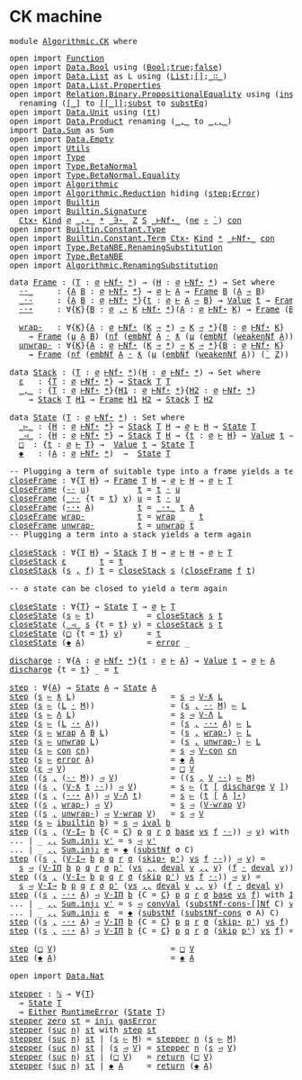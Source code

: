 # CK machine

<pre class="Agda"><a id="19" class="Keyword">module</a> <a id="26" href="Algorithmic.CK.html" class="Module">Algorithmic.CK</a> <a id="41" class="Keyword">where</a>
</pre>
<pre class="Agda"><a id="56" class="Keyword">open</a> <a id="61" class="Keyword">import</a> <a id="68" href="Function.html" class="Module">Function</a>
<a id="77" class="Keyword">open</a> <a id="82" class="Keyword">import</a> <a id="89" href="Data.Bool.html" class="Module">Data.Bool</a> <a id="99" class="Keyword">using</a> <a id="105" class="Symbol">(</a><a id="106" href="Agda.Builtin.Bool.html#163" class="Datatype">Bool</a><a id="110" class="Symbol">;</a><a id="111" href="Agda.Builtin.Bool.html#188" class="InductiveConstructor">true</a><a id="115" class="Symbol">;</a><a id="116" href="Agda.Builtin.Bool.html#182" class="InductiveConstructor">false</a><a id="121" class="Symbol">)</a>
<a id="123" class="Keyword">open</a> <a id="128" class="Keyword">import</a> <a id="135" href="Data.List.html" class="Module">Data.List</a> <a id="145" class="Symbol">as</a> <a id="148" class="Module">L</a> <a id="150" class="Keyword">using</a> <a id="156" class="Symbol">(</a><a id="157" href="Agda.Builtin.List.html#148" class="Datatype">List</a><a id="161" class="Symbol">;</a><a id="162" href="Data.List.Base.html#9701" class="InductiveConstructor">[]</a><a id="164" class="Symbol">;</a><a id="165" href="Agda.Builtin.List.html#200" class="InductiveConstructor Operator">_∷_</a><a id="168" class="Symbol">)</a>
<a id="170" class="Keyword">open</a> <a id="175" class="Keyword">import</a> <a id="182" href="Data.List.Properties.html" class="Module">Data.List.Properties</a>
<a id="203" class="Keyword">open</a> <a id="208" class="Keyword">import</a> <a id="215" href="Relation.Binary.PropositionalEquality.html" class="Module">Relation.Binary.PropositionalEquality</a> <a id="253" class="Keyword">using</a> <a id="259" class="Symbol">(</a><a id="260" href="Relation.Binary.PropositionalEquality.html#3845" class="Function">inspect</a><a id="267" class="Symbol">;</a><a id="268" href="Relation.Binary.PropositionalEquality.Core.html#980" class="Function">sym</a><a id="271" class="Symbol">;</a><a id="272" href="Relation.Binary.PropositionalEquality.Core.html#1025" class="Function">trans</a><a id="277" class="Symbol">;</a><a id="278" href="Agda.Builtin.Equality.html#151" class="Datatype Operator">_≡_</a><a id="281" class="Symbol">;</a><a id="282" href="Agda.Builtin.Equality.html#208" class="InductiveConstructor">refl</a><a id="286" class="Symbol">;</a><a id="287" href="Relation.Binary.PropositionalEquality.Core.html#1131" class="Function">cong</a><a id="291" class="Symbol">)</a>
  <a id="295" class="Keyword">renaming</a> <a id="304" class="Symbol">(</a><a id="305" href="Relation.Binary.PropositionalEquality.html#3819" class="InductiveConstructor Operator">[_]</a> <a id="309" class="Symbol">to</a> <a id="PropositionalEquality.[_]"></a><a id="312" href="Algorithmic.CK.html#312" class="InductiveConstructor Operator">[[_]]</a><a id="317" class="Symbol">;</a><a id="318" href="Relation.Binary.PropositionalEquality.Core.html#1076" class="Function">subst</a> <a id="324" class="Symbol">to</a> <a id="PropositionalEquality.Core.subst"></a><a id="327" href="Algorithmic.CK.html#327" class="Function">substEq</a><a id="334" class="Symbol">)</a>
<a id="336" class="Keyword">open</a> <a id="341" class="Keyword">import</a> <a id="348" href="Data.Unit.html" class="Module">Data.Unit</a> <a id="358" class="Keyword">using</a> <a id="364" class="Symbol">(</a><a id="365" href="Agda.Builtin.Unit.html#201" class="InductiveConstructor">tt</a><a id="367" class="Symbol">)</a>
<a id="369" class="Keyword">open</a> <a id="374" class="Keyword">import</a> <a id="381" href="Data.Product.html" class="Module">Data.Product</a> <a id="394" class="Keyword">renaming</a> <a id="403" class="Symbol">(</a><a id="404" href="Agda.Builtin.Sigma.html#236" class="InductiveConstructor Operator">_,_</a> <a id="408" class="Symbol">to</a> <a id="Sigma._,_"></a><a id="411" href="Algorithmic.CK.html#411" class="InductiveConstructor Operator">_,,_</a><a id="415" class="Symbol">)</a>
<a id="417" class="Keyword">import</a> <a id="424" href="Data.Sum.html" class="Module">Data.Sum</a> <a id="433" class="Symbol">as</a> <a id="436" class="Module">Sum</a>
<a id="440" class="Keyword">open</a> <a id="445" class="Keyword">import</a> <a id="452" href="Data.Empty.html" class="Module">Data.Empty</a>
<a id="463" class="Keyword">open</a> <a id="468" class="Keyword">import</a> <a id="475" href="Utils.html" class="Module">Utils</a>
<a id="481" class="Keyword">open</a> <a id="486" class="Keyword">import</a> <a id="493" href="Type.html" class="Module">Type</a>
<a id="498" class="Keyword">open</a> <a id="503" class="Keyword">import</a> <a id="510" href="Type.BetaNormal.html" class="Module">Type.BetaNormal</a>
<a id="526" class="Keyword">open</a> <a id="531" class="Keyword">import</a> <a id="538" href="Type.BetaNormal.Equality.html" class="Module">Type.BetaNormal.Equality</a>
<a id="563" class="Keyword">open</a> <a id="568" class="Keyword">import</a> <a id="575" href="Algorithmic.html" class="Module">Algorithmic</a>
<a id="587" class="Keyword">open</a> <a id="592" class="Keyword">import</a> <a id="599" href="Algorithmic.Reduction.html" class="Module">Algorithmic.Reduction</a> <a id="621" class="Keyword">hiding</a> <a id="628" class="Symbol">(</a><a id="629" href="Algorithmic.Reduction.html#10852" class="InductiveConstructor">step</a><a id="633" class="Symbol">;</a><a id="634" href="Algorithmic.Reduction.html#3166" class="Datatype">Error</a><a id="639" class="Symbol">)</a>
<a id="641" class="Keyword">open</a> <a id="646" class="Keyword">import</a> <a id="653" href="Builtin.html" class="Module">Builtin</a>
<a id="661" class="Keyword">open</a> <a id="666" class="Keyword">import</a> <a id="673" href="Builtin.Signature.html" class="Module">Builtin.Signature</a>
  <a id="693" href="Type.html#951" class="Datatype">Ctx⋆</a> <a id="698" href="Type.html#572" class="Datatype">Kind</a> <a id="703" href="Type.html#970" class="InductiveConstructor">∅</a> <a id="705" href="Type.html#981" class="InductiveConstructor Operator">_,⋆_</a> <a id="710" href="Type.html#591" class="InductiveConstructor">*</a> <a id="712" href="Type.html#1323" class="Datatype Operator">_∋⋆_</a> <a id="717" href="Type.html#1357" class="InductiveConstructor">Z</a> <a id="719" href="Type.html#1396" class="InductiveConstructor">S</a> <a id="721" href="Type.BetaNormal.html#860" class="Datatype Operator">_⊢Nf⋆_</a> <a id="728" class="Symbol">(</a><a id="729" href="Type.BetaNormal.html#1305" class="InductiveConstructor">ne</a> <a id="732" href="Function.Base.html#992" class="Function Operator">∘</a> <a id="734" href="Type.BetaNormal.html#928" class="InductiveConstructor">`</a><a id="735" class="Symbol">)</a> <a id="737" href="Type.BetaNormal.html#1365" class="InductiveConstructor">con</a>
<a id="741" class="Keyword">open</a> <a id="746" class="Keyword">import</a> <a id="753" href="Builtin.Constant.Type.html" class="Module">Builtin.Constant.Type</a>
<a id="775" class="Keyword">open</a> <a id="780" class="Keyword">import</a> <a id="787" href="Builtin.Constant.Term.html" class="Module">Builtin.Constant.Term</a> <a id="809" href="Type.html#951" class="Datatype">Ctx⋆</a> <a id="814" href="Type.html#572" class="Datatype">Kind</a> <a id="819" href="Type.html#591" class="InductiveConstructor">*</a> <a id="821" href="Type.BetaNormal.html#860" class="Datatype Operator">_⊢Nf⋆_</a> <a id="828" href="Type.BetaNormal.html#1365" class="InductiveConstructor">con</a>
<a id="832" class="Keyword">open</a> <a id="837" class="Keyword">import</a> <a id="844" href="Type.BetaNBE.RenamingSubstitution.html" class="Module">Type.BetaNBE.RenamingSubstitution</a>
<a id="878" class="Keyword">open</a> <a id="883" class="Keyword">import</a> <a id="890" href="Type.BetaNBE.html" class="Module">Type.BetaNBE</a>
<a id="903" class="Keyword">open</a> <a id="908" class="Keyword">import</a> <a id="915" href="Algorithmic.RenamingSubstitution.html" class="Module">Algorithmic.RenamingSubstitution</a>
</pre>
<pre class="Agda"><a id="957" class="Keyword">data</a> <a id="Frame"></a><a id="962" href="Algorithmic.CK.html#962" class="Datatype">Frame</a> <a id="968" class="Symbol">:</a> <a id="970" class="Symbol">(</a><a id="971" href="Algorithmic.CK.html#971" class="Bound">T</a> <a id="973" class="Symbol">:</a> <a id="975" href="Type.html#970" class="InductiveConstructor">∅</a> <a id="977" href="Type.BetaNormal.html#860" class="Datatype Operator">⊢Nf⋆</a> <a id="982" href="Type.html#591" class="InductiveConstructor">*</a><a id="983" class="Symbol">)</a> <a id="985" class="Symbol">→</a> <a id="987" class="Symbol">(</a><a id="988" href="Algorithmic.CK.html#988" class="Bound">H</a> <a id="990" class="Symbol">:</a> <a id="992" href="Type.html#970" class="InductiveConstructor">∅</a> <a id="994" href="Type.BetaNormal.html#860" class="Datatype Operator">⊢Nf⋆</a> <a id="999" href="Type.html#591" class="InductiveConstructor">*</a><a id="1000" class="Symbol">)</a> <a id="1002" class="Symbol">→</a> <a id="1004" class="PrimitiveType">Set</a> <a id="1008" class="Keyword">where</a>
  <a id="Frame.-·_"></a><a id="1016" href="Algorithmic.CK.html#1016" class="InductiveConstructor Operator">-·_</a>     <a id="1024" class="Symbol">:</a> <a id="1026" class="Symbol">{</a><a id="1027" href="Algorithmic.CK.html#1027" class="Bound">A</a> <a id="1029" href="Algorithmic.CK.html#1029" class="Bound">B</a> <a id="1031" class="Symbol">:</a> <a id="1033" href="Type.html#970" class="InductiveConstructor">∅</a> <a id="1035" href="Type.BetaNormal.html#860" class="Datatype Operator">⊢Nf⋆</a> <a id="1040" href="Type.html#591" class="InductiveConstructor">*</a><a id="1041" class="Symbol">}</a> <a id="1043" class="Symbol">→</a> <a id="1045" href="Algorithmic.html#1249" class="InductiveConstructor">∅</a> <a id="1047" href="Algorithmic.html#5489" class="Datatype Operator">⊢</a> <a id="1049" href="Algorithmic.CK.html#1027" class="Bound">A</a> <a id="1051" class="Symbol">→</a> <a id="1053" href="Algorithmic.CK.html#962" class="Datatype">Frame</a> <a id="1059" href="Algorithmic.CK.html#1029" class="Bound">B</a> <a id="1061" class="Symbol">(</a><a id="1062" href="Algorithmic.CK.html#1027" class="Bound">A</a> <a id="1064" href="Type.BetaNormal.html#1155" class="InductiveConstructor Operator">⇒</a> <a id="1066" href="Algorithmic.CK.html#1029" class="Bound">B</a><a id="1067" class="Symbol">)</a>
  <a id="Frame._·-"></a><a id="1071" href="Algorithmic.CK.html#1071" class="InductiveConstructor Operator">_·-</a>     <a id="1079" class="Symbol">:</a> <a id="1081" class="Symbol">{</a><a id="1082" href="Algorithmic.CK.html#1082" class="Bound">A</a> <a id="1084" href="Algorithmic.CK.html#1084" class="Bound">B</a> <a id="1086" class="Symbol">:</a> <a id="1088" href="Type.html#970" class="InductiveConstructor">∅</a> <a id="1090" href="Type.BetaNormal.html#860" class="Datatype Operator">⊢Nf⋆</a> <a id="1095" href="Type.html#591" class="InductiveConstructor">*</a><a id="1096" class="Symbol">}{</a><a id="1098" href="Algorithmic.CK.html#1098" class="Bound">t</a> <a id="1100" class="Symbol">:</a> <a id="1102" href="Algorithmic.html#1249" class="InductiveConstructor">∅</a> <a id="1104" href="Algorithmic.html#5489" class="Datatype Operator">⊢</a> <a id="1106" href="Algorithmic.CK.html#1082" class="Bound">A</a> <a id="1108" href="Type.BetaNormal.html#1155" class="InductiveConstructor Operator">⇒</a> <a id="1110" href="Algorithmic.CK.html#1084" class="Bound">B</a><a id="1111" class="Symbol">}</a> <a id="1113" class="Symbol">→</a> <a id="1115" href="Algorithmic.Reduction.html#1456" class="Datatype">Value</a> <a id="1121" href="Algorithmic.CK.html#1098" class="Bound">t</a> <a id="1123" class="Symbol">→</a> <a id="1125" href="Algorithmic.CK.html#962" class="Datatype">Frame</a> <a id="1131" href="Algorithmic.CK.html#1084" class="Bound">B</a> <a id="1133" href="Algorithmic.CK.html#1082" class="Bound">A</a>
  <a id="Frame.-·⋆"></a><a id="1137" href="Algorithmic.CK.html#1137" class="InductiveConstructor">-·⋆</a>     <a id="1145" class="Symbol">:</a> <a id="1147" class="Symbol">∀{</a><a id="1149" href="Algorithmic.CK.html#1149" class="Bound">K</a><a id="1150" class="Symbol">}{</a><a id="1152" href="Algorithmic.CK.html#1152" class="Bound">B</a> <a id="1154" class="Symbol">:</a> <a id="1156" href="Type.html#970" class="InductiveConstructor">∅</a> <a id="1158" href="Type.html#981" class="InductiveConstructor Operator">,⋆</a> <a id="1161" href="Algorithmic.CK.html#1149" class="Bound">K</a> <a id="1163" href="Type.BetaNormal.html#860" class="Datatype Operator">⊢Nf⋆</a> <a id="1168" href="Type.html#591" class="InductiveConstructor">*</a><a id="1169" class="Symbol">}(</a><a id="1171" href="Algorithmic.CK.html#1171" class="Bound">A</a> <a id="1173" class="Symbol">:</a> <a id="1175" href="Type.html#970" class="InductiveConstructor">∅</a> <a id="1177" href="Type.BetaNormal.html#860" class="Datatype Operator">⊢Nf⋆</a> <a id="1182" href="Algorithmic.CK.html#1149" class="Bound">K</a><a id="1183" class="Symbol">)</a> <a id="1185" class="Symbol">→</a> <a id="1187" href="Algorithmic.CK.html#962" class="Datatype">Frame</a> <a id="1193" class="Symbol">(</a><a id="1194" href="Algorithmic.CK.html#1152" class="Bound">B</a> <a id="1196" href="Type.BetaNBE.RenamingSubstitution.html#5308" class="Function Operator">[</a> <a id="1198" href="Algorithmic.CK.html#1171" class="Bound">A</a> <a id="1200" href="Type.BetaNBE.RenamingSubstitution.html#5308" class="Function Operator">]Nf</a><a id="1203" class="Symbol">)</a> <a id="1205" class="Symbol">(</a><a id="1206" href="Type.BetaNormal.html#1087" class="InductiveConstructor">Π</a> <a id="1208" href="Algorithmic.CK.html#1152" class="Bound">B</a><a id="1209" class="Symbol">)</a>

  <a id="Frame.wrap-"></a><a id="1214" href="Algorithmic.CK.html#1214" class="InductiveConstructor">wrap-</a>   <a id="1222" class="Symbol">:</a> <a id="1224" class="Symbol">∀{</a><a id="1226" href="Algorithmic.CK.html#1226" class="Bound">K</a><a id="1227" class="Symbol">}{</a><a id="1229" href="Algorithmic.CK.html#1229" class="Bound">A</a> <a id="1231" class="Symbol">:</a> <a id="1233" href="Type.html#970" class="InductiveConstructor">∅</a> <a id="1235" href="Type.BetaNormal.html#860" class="Datatype Operator">⊢Nf⋆</a> <a id="1240" class="Symbol">(</a><a id="1241" href="Algorithmic.CK.html#1226" class="Bound">K</a> <a id="1243" href="Type.html#626" class="InductiveConstructor Operator">⇒</a> <a id="1245" href="Type.html#591" class="InductiveConstructor">*</a><a id="1246" class="Symbol">)</a> <a id="1248" href="Type.html#626" class="InductiveConstructor Operator">⇒</a> <a id="1250" href="Algorithmic.CK.html#1226" class="Bound">K</a> <a id="1252" href="Type.html#626" class="InductiveConstructor Operator">⇒</a> <a id="1254" href="Type.html#591" class="InductiveConstructor">*</a><a id="1255" class="Symbol">}{</a><a id="1257" href="Algorithmic.CK.html#1257" class="Bound">B</a> <a id="1259" class="Symbol">:</a> <a id="1261" href="Type.html#970" class="InductiveConstructor">∅</a> <a id="1263" href="Type.BetaNormal.html#860" class="Datatype Operator">⊢Nf⋆</a> <a id="1268" href="Algorithmic.CK.html#1226" class="Bound">K</a><a id="1269" class="Symbol">}</a>
    <a id="1275" class="Symbol">→</a> <a id="1277" href="Algorithmic.CK.html#962" class="Datatype">Frame</a> <a id="1283" class="Symbol">(</a><a id="1284" href="Type.BetaNormal.html#1398" class="InductiveConstructor">μ</a> <a id="1286" href="Algorithmic.CK.html#1229" class="Bound">A</a> <a id="1288" href="Algorithmic.CK.html#1257" class="Bound">B</a><a id="1289" class="Symbol">)</a> <a id="1291" class="Symbol">(</a><a id="1292" href="Type.BetaNBE.html#3958" class="Function">nf</a> <a id="1295" class="Symbol">(</a><a id="1296" href="Type.BetaNormal.html#2358" class="Function">embNf</a> <a id="1302" href="Algorithmic.CK.html#1229" class="Bound">A</a> <a id="1304" href="Type.html#2246" class="InductiveConstructor Operator">·</a> <a id="1306" href="Type.html#2191" class="InductiveConstructor">ƛ</a> <a id="1308" class="Symbol">(</a><a id="1309" href="Type.html#2311" class="InductiveConstructor">μ</a> <a id="1311" class="Symbol">(</a><a id="1312" href="Type.BetaNormal.html#2358" class="Function">embNf</a> <a id="1318" class="Symbol">(</a><a id="1319" href="Type.BetaNormal.html#2204" class="Function">weakenNf</a> <a id="1328" href="Algorithmic.CK.html#1229" class="Bound">A</a><a id="1329" class="Symbol">))</a> <a id="1332" class="Symbol">(</a><a id="1333" href="Type.html#2038" class="InductiveConstructor">`</a> <a id="1335" href="Type.html#1357" class="InductiveConstructor">Z</a><a id="1336" class="Symbol">))</a> <a id="1339" href="Type.html#2246" class="InductiveConstructor Operator">·</a> <a id="1341" href="Type.BetaNormal.html#2358" class="Function">embNf</a> <a id="1347" href="Algorithmic.CK.html#1257" class="Bound">B</a><a id="1348" class="Symbol">))</a>
  <a id="Frame.unwrap-"></a><a id="1353" href="Algorithmic.CK.html#1353" class="InductiveConstructor">unwrap-</a> <a id="1361" class="Symbol">:</a> <a id="1363" class="Symbol">∀{</a><a id="1365" href="Algorithmic.CK.html#1365" class="Bound">K</a><a id="1366" class="Symbol">}{</a><a id="1368" href="Algorithmic.CK.html#1368" class="Bound">A</a> <a id="1370" class="Symbol">:</a> <a id="1372" href="Type.html#970" class="InductiveConstructor">∅</a> <a id="1374" href="Type.BetaNormal.html#860" class="Datatype Operator">⊢Nf⋆</a> <a id="1379" class="Symbol">(</a><a id="1380" href="Algorithmic.CK.html#1365" class="Bound">K</a> <a id="1382" href="Type.html#626" class="InductiveConstructor Operator">⇒</a> <a id="1384" href="Type.html#591" class="InductiveConstructor">*</a><a id="1385" class="Symbol">)</a> <a id="1387" href="Type.html#626" class="InductiveConstructor Operator">⇒</a> <a id="1389" href="Algorithmic.CK.html#1365" class="Bound">K</a> <a id="1391" href="Type.html#626" class="InductiveConstructor Operator">⇒</a> <a id="1393" href="Type.html#591" class="InductiveConstructor">*</a><a id="1394" class="Symbol">}{</a><a id="1396" href="Algorithmic.CK.html#1396" class="Bound">B</a> <a id="1398" class="Symbol">:</a> <a id="1400" href="Type.html#970" class="InductiveConstructor">∅</a> <a id="1402" href="Type.BetaNormal.html#860" class="Datatype Operator">⊢Nf⋆</a> <a id="1407" href="Algorithmic.CK.html#1365" class="Bound">K</a><a id="1408" class="Symbol">}</a>
    <a id="1414" class="Symbol">→</a> <a id="1416" href="Algorithmic.CK.html#962" class="Datatype">Frame</a> <a id="1422" class="Symbol">(</a><a id="1423" href="Type.BetaNBE.html#3958" class="Function">nf</a> <a id="1426" class="Symbol">(</a><a id="1427" href="Type.BetaNormal.html#2358" class="Function">embNf</a> <a id="1433" href="Algorithmic.CK.html#1368" class="Bound">A</a> <a id="1435" href="Type.html#2246" class="InductiveConstructor Operator">·</a> <a id="1437" href="Type.html#2191" class="InductiveConstructor">ƛ</a> <a id="1439" class="Symbol">(</a><a id="1440" href="Type.html#2311" class="InductiveConstructor">μ</a> <a id="1442" class="Symbol">(</a><a id="1443" href="Type.BetaNormal.html#2358" class="Function">embNf</a> <a id="1449" class="Symbol">(</a><a id="1450" href="Type.BetaNormal.html#2204" class="Function">weakenNf</a> <a id="1459" href="Algorithmic.CK.html#1368" class="Bound">A</a><a id="1460" class="Symbol">))</a> <a id="1463" class="Symbol">(</a><a id="1464" href="Type.html#2038" class="InductiveConstructor">`</a> <a id="1466" href="Type.html#1357" class="InductiveConstructor">Z</a><a id="1467" class="Symbol">))</a> <a id="1470" href="Type.html#2246" class="InductiveConstructor Operator">·</a> <a id="1472" href="Type.BetaNormal.html#2358" class="Function">embNf</a> <a id="1478" href="Algorithmic.CK.html#1396" class="Bound">B</a><a id="1479" class="Symbol">))</a> <a id="1482" class="Symbol">(</a><a id="1483" href="Type.BetaNormal.html#1398" class="InductiveConstructor">μ</a> <a id="1485" href="Algorithmic.CK.html#1368" class="Bound">A</a> <a id="1487" href="Algorithmic.CK.html#1396" class="Bound">B</a><a id="1488" class="Symbol">)</a>

<a id="1491" class="Keyword">data</a> <a id="Stack"></a><a id="1496" href="Algorithmic.CK.html#1496" class="Datatype">Stack</a> <a id="1502" class="Symbol">:</a> <a id="1504" class="Symbol">(</a><a id="1505" href="Algorithmic.CK.html#1505" class="Bound">T</a> <a id="1507" class="Symbol">:</a> <a id="1509" href="Type.html#970" class="InductiveConstructor">∅</a> <a id="1511" href="Type.BetaNormal.html#860" class="Datatype Operator">⊢Nf⋆</a> <a id="1516" href="Type.html#591" class="InductiveConstructor">*</a><a id="1517" class="Symbol">)(</a><a id="1519" href="Algorithmic.CK.html#1519" class="Bound">H</a> <a id="1521" class="Symbol">:</a> <a id="1523" href="Type.html#970" class="InductiveConstructor">∅</a> <a id="1525" href="Type.BetaNormal.html#860" class="Datatype Operator">⊢Nf⋆</a> <a id="1530" href="Type.html#591" class="InductiveConstructor">*</a><a id="1531" class="Symbol">)</a> <a id="1533" class="Symbol">→</a> <a id="1535" class="PrimitiveType">Set</a> <a id="1539" class="Keyword">where</a>
  <a id="Stack.ε"></a><a id="1547" href="Algorithmic.CK.html#1547" class="InductiveConstructor">ε</a>   <a id="1551" class="Symbol">:</a> <a id="1553" class="Symbol">{</a><a id="1554" href="Algorithmic.CK.html#1554" class="Bound">T</a> <a id="1556" class="Symbol">:</a> <a id="1558" href="Type.html#970" class="InductiveConstructor">∅</a> <a id="1560" href="Type.BetaNormal.html#860" class="Datatype Operator">⊢Nf⋆</a> <a id="1565" href="Type.html#591" class="InductiveConstructor">*</a><a id="1566" class="Symbol">}</a> <a id="1568" class="Symbol">→</a> <a id="1570" href="Algorithmic.CK.html#1496" class="Datatype">Stack</a> <a id="1576" href="Algorithmic.CK.html#1554" class="Bound">T</a> <a id="1578" href="Algorithmic.CK.html#1554" class="Bound">T</a>
  <a id="Stack._,_"></a><a id="1582" href="Algorithmic.CK.html#1582" class="InductiveConstructor Operator">_,_</a> <a id="1586" class="Symbol">:</a> <a id="1588" class="Symbol">{</a><a id="1589" href="Algorithmic.CK.html#1589" class="Bound">T</a> <a id="1591" class="Symbol">:</a> <a id="1593" href="Type.html#970" class="InductiveConstructor">∅</a> <a id="1595" href="Type.BetaNormal.html#860" class="Datatype Operator">⊢Nf⋆</a> <a id="1600" href="Type.html#591" class="InductiveConstructor">*</a><a id="1601" class="Symbol">}{</a><a id="1603" href="Algorithmic.CK.html#1603" class="Bound">H1</a> <a id="1606" class="Symbol">:</a> <a id="1608" href="Type.html#970" class="InductiveConstructor">∅</a> <a id="1610" href="Type.BetaNormal.html#860" class="Datatype Operator">⊢Nf⋆</a> <a id="1615" href="Type.html#591" class="InductiveConstructor">*</a><a id="1616" class="Symbol">}{</a><a id="1618" href="Algorithmic.CK.html#1618" class="Bound">H2</a> <a id="1621" class="Symbol">:</a> <a id="1623" href="Type.html#970" class="InductiveConstructor">∅</a> <a id="1625" href="Type.BetaNormal.html#860" class="Datatype Operator">⊢Nf⋆</a> <a id="1630" href="Type.html#591" class="InductiveConstructor">*</a><a id="1631" class="Symbol">}</a>
    <a id="1637" class="Symbol">→</a> <a id="1639" href="Algorithmic.CK.html#1496" class="Datatype">Stack</a> <a id="1645" href="Algorithmic.CK.html#1589" class="Bound">T</a> <a id="1647" href="Algorithmic.CK.html#1603" class="Bound">H1</a> <a id="1650" class="Symbol">→</a> <a id="1652" href="Algorithmic.CK.html#962" class="Datatype">Frame</a> <a id="1658" href="Algorithmic.CK.html#1603" class="Bound">H1</a> <a id="1661" href="Algorithmic.CK.html#1618" class="Bound">H2</a> <a id="1664" class="Symbol">→</a> <a id="1666" href="Algorithmic.CK.html#1496" class="Datatype">Stack</a> <a id="1672" href="Algorithmic.CK.html#1589" class="Bound">T</a> <a id="1674" href="Algorithmic.CK.html#1618" class="Bound">H2</a>

<a id="1678" class="Keyword">data</a> <a id="State"></a><a id="1683" href="Algorithmic.CK.html#1683" class="Datatype">State</a> <a id="1689" class="Symbol">(</a><a id="1690" href="Algorithmic.CK.html#1690" class="Bound">T</a> <a id="1692" class="Symbol">:</a> <a id="1694" href="Type.html#970" class="InductiveConstructor">∅</a> <a id="1696" href="Type.BetaNormal.html#860" class="Datatype Operator">⊢Nf⋆</a> <a id="1701" href="Type.html#591" class="InductiveConstructor">*</a><a id="1702" class="Symbol">)</a> <a id="1704" class="Symbol">:</a> <a id="1706" class="PrimitiveType">Set</a> <a id="1710" class="Keyword">where</a>
  <a id="State._▻_"></a><a id="1718" href="Algorithmic.CK.html#1718" class="InductiveConstructor Operator">_▻_</a> <a id="1722" class="Symbol">:</a> <a id="1724" class="Symbol">{</a><a id="1725" href="Algorithmic.CK.html#1725" class="Bound">H</a> <a id="1727" class="Symbol">:</a> <a id="1729" href="Type.html#970" class="InductiveConstructor">∅</a> <a id="1731" href="Type.BetaNormal.html#860" class="Datatype Operator">⊢Nf⋆</a> <a id="1736" href="Type.html#591" class="InductiveConstructor">*</a><a id="1737" class="Symbol">}</a> <a id="1739" class="Symbol">→</a> <a id="1741" href="Algorithmic.CK.html#1496" class="Datatype">Stack</a> <a id="1747" href="Algorithmic.CK.html#1690" class="Bound">T</a> <a id="1749" href="Algorithmic.CK.html#1725" class="Bound">H</a> <a id="1751" class="Symbol">→</a> <a id="1753" href="Algorithmic.html#1249" class="InductiveConstructor">∅</a> <a id="1755" href="Algorithmic.html#5489" class="Datatype Operator">⊢</a> <a id="1757" href="Algorithmic.CK.html#1725" class="Bound">H</a> <a id="1759" class="Symbol">→</a> <a id="1761" href="Algorithmic.CK.html#1683" class="Datatype">State</a> <a id="1767" href="Algorithmic.CK.html#1690" class="Bound">T</a>
  <a id="State._◅_"></a><a id="1771" href="Algorithmic.CK.html#1771" class="InductiveConstructor Operator">_◅_</a> <a id="1775" class="Symbol">:</a> <a id="1777" class="Symbol">{</a><a id="1778" href="Algorithmic.CK.html#1778" class="Bound">H</a> <a id="1780" class="Symbol">:</a> <a id="1782" href="Type.html#970" class="InductiveConstructor">∅</a> <a id="1784" href="Type.BetaNormal.html#860" class="Datatype Operator">⊢Nf⋆</a> <a id="1789" href="Type.html#591" class="InductiveConstructor">*</a><a id="1790" class="Symbol">}</a> <a id="1792" class="Symbol">→</a> <a id="1794" href="Algorithmic.CK.html#1496" class="Datatype">Stack</a> <a id="1800" href="Algorithmic.CK.html#1690" class="Bound">T</a> <a id="1802" href="Algorithmic.CK.html#1778" class="Bound">H</a> <a id="1804" class="Symbol">→</a> <a id="1806" class="Symbol">{</a><a id="1807" href="Algorithmic.CK.html#1807" class="Bound">t</a> <a id="1809" class="Symbol">:</a> <a id="1811" href="Algorithmic.html#1249" class="InductiveConstructor">∅</a> <a id="1813" href="Algorithmic.html#5489" class="Datatype Operator">⊢</a> <a id="1815" href="Algorithmic.CK.html#1778" class="Bound">H</a><a id="1816" class="Symbol">}</a> <a id="1818" class="Symbol">→</a> <a id="1820" href="Algorithmic.Reduction.html#1456" class="Datatype">Value</a> <a id="1826" href="Algorithmic.CK.html#1807" class="Bound">t</a> <a id="1828" class="Symbol">→</a> <a id="1830" href="Algorithmic.CK.html#1683" class="Datatype">State</a> <a id="1836" href="Algorithmic.CK.html#1690" class="Bound">T</a>
  <a id="State.□"></a><a id="1840" href="Algorithmic.CK.html#1840" class="InductiveConstructor">□</a>  <a id="1843" class="Symbol">:</a> <a id="1845" class="Symbol">{</a><a id="1846" href="Algorithmic.CK.html#1846" class="Bound">t</a> <a id="1848" class="Symbol">:</a> <a id="1850" href="Algorithmic.html#1249" class="InductiveConstructor">∅</a> <a id="1852" href="Algorithmic.html#5489" class="Datatype Operator">⊢</a> <a id="1854" href="Algorithmic.CK.html#1690" class="Bound">T</a><a id="1855" class="Symbol">}</a> <a id="1857" class="Symbol">→</a>  <a id="1860" href="Algorithmic.Reduction.html#1456" class="Datatype">Value</a> <a id="1866" href="Algorithmic.CK.html#1846" class="Bound">t</a> <a id="1868" class="Symbol">→</a> <a id="1870" href="Algorithmic.CK.html#1683" class="Datatype">State</a> <a id="1876" href="Algorithmic.CK.html#1690" class="Bound">T</a>
  <a id="State.◆"></a><a id="1880" href="Algorithmic.CK.html#1880" class="InductiveConstructor">◆</a>   <a id="1884" class="Symbol">:</a> <a id="1886" class="Symbol">(</a><a id="1887" href="Algorithmic.CK.html#1887" class="Bound">A</a> <a id="1889" class="Symbol">:</a> <a id="1891" href="Type.html#970" class="InductiveConstructor">∅</a> <a id="1893" href="Type.BetaNormal.html#860" class="Datatype Operator">⊢Nf⋆</a> <a id="1898" href="Type.html#591" class="InductiveConstructor">*</a><a id="1899" class="Symbol">)</a>  <a id="1902" class="Symbol">→</a>  <a id="1905" href="Algorithmic.CK.html#1683" class="Datatype">State</a> <a id="1911" href="Algorithmic.CK.html#1690" class="Bound">T</a>

<a id="1914" class="Comment">-- Plugging a term of suitable type into a frame yields a term again</a>
<a id="closeFrame"></a><a id="1983" href="Algorithmic.CK.html#1983" class="Function">closeFrame</a> <a id="1994" class="Symbol">:</a> <a id="1996" class="Symbol">∀{</a><a id="1998" href="Algorithmic.CK.html#1998" class="Bound">T</a> <a id="2000" href="Algorithmic.CK.html#2000" class="Bound">H</a><a id="2001" class="Symbol">}</a> <a id="2003" class="Symbol">→</a> <a id="2005" href="Algorithmic.CK.html#962" class="Datatype">Frame</a> <a id="2011" href="Algorithmic.CK.html#1998" class="Bound">T</a> <a id="2013" href="Algorithmic.CK.html#2000" class="Bound">H</a> <a id="2015" class="Symbol">→</a> <a id="2017" href="Algorithmic.html#1249" class="InductiveConstructor">∅</a> <a id="2019" href="Algorithmic.html#5489" class="Datatype Operator">⊢</a> <a id="2021" href="Algorithmic.CK.html#2000" class="Bound">H</a> <a id="2023" class="Symbol">→</a> <a id="2025" href="Algorithmic.html#1249" class="InductiveConstructor">∅</a> <a id="2027" href="Algorithmic.html#5489" class="Datatype Operator">⊢</a> <a id="2029" href="Algorithmic.CK.html#1998" class="Bound">T</a>
<a id="2031" href="Algorithmic.CK.html#1983" class="Function">closeFrame</a> <a id="2042" class="Symbol">(</a><a id="2043" href="Algorithmic.CK.html#1016" class="InductiveConstructor Operator">-·</a> <a id="2046" href="Algorithmic.CK.html#2046" class="Bound">u</a><a id="2047" class="Symbol">)</a>          <a id="2058" href="Algorithmic.CK.html#2058" class="Bound">t</a> <a id="2060" class="Symbol">=</a> <a id="2062" href="Algorithmic.CK.html#2058" class="Bound">t</a> <a id="2064" href="Algorithmic.html#5672" class="InductiveConstructor Operator">·</a> <a id="2066" href="Algorithmic.CK.html#2046" class="Bound">u</a>
<a id="2068" href="Algorithmic.CK.html#1983" class="Function">closeFrame</a> <a id="2079" class="Symbol">(</a><a id="2080" href="Algorithmic.CK.html#1071" class="InductiveConstructor Operator">_·-</a> <a id="2084" class="Symbol">{</a><a id="2085" class="Argument">t</a> <a id="2087" class="Symbol">=</a> <a id="2089" href="Algorithmic.CK.html#2089" class="Bound">t</a><a id="2090" class="Symbol">}</a> <a id="2092" href="Algorithmic.CK.html#2092" class="Bound">v</a><a id="2093" class="Symbol">)</a> <a id="2095" href="Algorithmic.CK.html#2095" class="Bound">u</a> <a id="2097" class="Symbol">=</a> <a id="2099" href="Algorithmic.CK.html#2089" class="Bound">t</a> <a id="2101" href="Algorithmic.html#5672" class="InductiveConstructor Operator">·</a> <a id="2103" href="Algorithmic.CK.html#2095" class="Bound">u</a>
<a id="2105" href="Algorithmic.CK.html#1983" class="Function">closeFrame</a> <a id="2116" class="Symbol">(</a><a id="2117" href="Algorithmic.CK.html#1137" class="InductiveConstructor">-·⋆</a> <a id="2121" href="Algorithmic.CK.html#2121" class="Bound">A</a><a id="2122" class="Symbol">)</a>         <a id="2132" href="Algorithmic.CK.html#2132" class="Bound">t</a> <a id="2134" class="Symbol">=</a> <a id="2136" href="Algorithmic.html#5845" class="InductiveConstructor Operator">_·⋆_</a> <a id="2141" href="Algorithmic.CK.html#2132" class="Bound">t</a> <a id="2143" href="Algorithmic.CK.html#2121" class="Bound">A</a>
<a id="2145" href="Algorithmic.CK.html#1983" class="Function">closeFrame</a> <a id="2156" href="Algorithmic.CK.html#1214" class="InductiveConstructor">wrap-</a>           <a id="2172" href="Algorithmic.CK.html#2172" class="Bound">t</a> <a id="2174" class="Symbol">=</a> <a id="2176" href="Algorithmic.html#5962" class="InductiveConstructor">wrap</a> <a id="2181" class="Symbol">_</a> <a id="2183" class="Symbol">_</a> <a id="2185" href="Algorithmic.CK.html#2172" class="Bound">t</a>
<a id="2187" href="Algorithmic.CK.html#1983" class="Function">closeFrame</a> <a id="2198" href="Algorithmic.CK.html#1353" class="InductiveConstructor">unwrap-</a>         <a id="2214" href="Algorithmic.CK.html#2214" class="Bound">t</a> <a id="2216" class="Symbol">=</a> <a id="2218" href="Algorithmic.html#6113" class="InductiveConstructor">unwrap</a> <a id="2225" href="Algorithmic.CK.html#2214" class="Bound">t</a>
<a id="2227" class="Comment">-- Plugging a term into a stack yields a term again</a>

<a id="closeStack"></a><a id="2280" href="Algorithmic.CK.html#2280" class="Function">closeStack</a> <a id="2291" class="Symbol">:</a> <a id="2293" class="Symbol">∀{</a><a id="2295" href="Algorithmic.CK.html#2295" class="Bound">T</a> <a id="2297" href="Algorithmic.CK.html#2297" class="Bound">H</a><a id="2298" class="Symbol">}</a> <a id="2300" class="Symbol">→</a> <a id="2302" href="Algorithmic.CK.html#1496" class="Datatype">Stack</a> <a id="2308" href="Algorithmic.CK.html#2295" class="Bound">T</a> <a id="2310" href="Algorithmic.CK.html#2297" class="Bound">H</a> <a id="2312" class="Symbol">→</a> <a id="2314" href="Algorithmic.html#1249" class="InductiveConstructor">∅</a> <a id="2316" href="Algorithmic.html#5489" class="Datatype Operator">⊢</a> <a id="2318" href="Algorithmic.CK.html#2297" class="Bound">H</a> <a id="2320" class="Symbol">→</a> <a id="2322" href="Algorithmic.html#1249" class="InductiveConstructor">∅</a> <a id="2324" href="Algorithmic.html#5489" class="Datatype Operator">⊢</a> <a id="2326" href="Algorithmic.CK.html#2295" class="Bound">T</a>
<a id="2328" href="Algorithmic.CK.html#2280" class="Function">closeStack</a> <a id="2339" href="Algorithmic.CK.html#1547" class="InductiveConstructor">ε</a>       <a id="2347" href="Algorithmic.CK.html#2347" class="Bound">t</a> <a id="2349" class="Symbol">=</a> <a id="2351" href="Algorithmic.CK.html#2347" class="Bound">t</a>
<a id="2353" href="Algorithmic.CK.html#2280" class="Function">closeStack</a> <a id="2364" class="Symbol">(</a><a id="2365" href="Algorithmic.CK.html#2365" class="Bound">s</a> <a id="2367" href="Algorithmic.CK.html#1582" class="InductiveConstructor Operator">,</a> <a id="2369" href="Algorithmic.CK.html#2369" class="Bound">f</a><a id="2370" class="Symbol">)</a> <a id="2372" href="Algorithmic.CK.html#2372" class="Bound">t</a> <a id="2374" class="Symbol">=</a> <a id="2376" href="Algorithmic.CK.html#2280" class="Function">closeStack</a> <a id="2387" href="Algorithmic.CK.html#2365" class="Bound">s</a> <a id="2389" class="Symbol">(</a><a id="2390" href="Algorithmic.CK.html#1983" class="Function">closeFrame</a> <a id="2401" href="Algorithmic.CK.html#2369" class="Bound">f</a> <a id="2403" href="Algorithmic.CK.html#2372" class="Bound">t</a><a id="2404" class="Symbol">)</a>

<a id="2407" class="Comment">-- a state can be closed to yield a term again</a>

<a id="closeState"></a><a id="2455" href="Algorithmic.CK.html#2455" class="Function">closeState</a> <a id="2466" class="Symbol">:</a> <a id="2468" class="Symbol">∀{</a><a id="2470" href="Algorithmic.CK.html#2470" class="Bound">T</a><a id="2471" class="Symbol">}</a> <a id="2473" class="Symbol">→</a> <a id="2475" href="Algorithmic.CK.html#1683" class="Datatype">State</a> <a id="2481" href="Algorithmic.CK.html#2470" class="Bound">T</a> <a id="2483" class="Symbol">→</a> <a id="2485" href="Algorithmic.html#1249" class="InductiveConstructor">∅</a> <a id="2487" href="Algorithmic.html#5489" class="Datatype Operator">⊢</a> <a id="2489" href="Algorithmic.CK.html#2470" class="Bound">T</a>
<a id="2491" href="Algorithmic.CK.html#2455" class="Function">closeState</a> <a id="2502" class="Symbol">(</a><a id="2503" href="Algorithmic.CK.html#2503" class="Bound">s</a> <a id="2505" href="Algorithmic.CK.html#1718" class="InductiveConstructor Operator">▻</a> <a id="2507" href="Algorithmic.CK.html#2507" class="Bound">t</a><a id="2508" class="Symbol">)</a>           <a id="2520" class="Symbol">=</a> <a id="2522" href="Algorithmic.CK.html#2280" class="Function">closeStack</a> <a id="2533" href="Algorithmic.CK.html#2503" class="Bound">s</a> <a id="2535" href="Algorithmic.CK.html#2507" class="Bound">t</a>
<a id="2537" href="Algorithmic.CK.html#2455" class="Function">closeState</a> <a id="2548" class="Symbol">(</a><a id="2549" href="Algorithmic.CK.html#1771" class="InductiveConstructor Operator">_◅_</a> <a id="2553" href="Algorithmic.CK.html#2553" class="Bound">s</a> <a id="2555" class="Symbol">{</a><a id="2556" class="Argument">t</a> <a id="2558" class="Symbol">=</a> <a id="2560" href="Algorithmic.CK.html#2560" class="Bound">t</a><a id="2561" class="Symbol">}</a> <a id="2563" href="Algorithmic.CK.html#2563" class="Bound">v</a><a id="2564" class="Symbol">)</a> <a id="2566" class="Symbol">=</a> <a id="2568" href="Algorithmic.CK.html#2280" class="Function">closeStack</a> <a id="2579" href="Algorithmic.CK.html#2553" class="Bound">s</a> <a id="2581" href="Algorithmic.CK.html#2560" class="Bound">t</a>
<a id="2583" href="Algorithmic.CK.html#2455" class="Function">closeState</a> <a id="2594" class="Symbol">(</a><a id="2595" href="Algorithmic.CK.html#1840" class="InductiveConstructor">□</a> <a id="2597" class="Symbol">{</a><a id="2598" class="Argument">t</a> <a id="2600" class="Symbol">=</a> <a id="2602" href="Algorithmic.CK.html#2602" class="Bound">t</a><a id="2603" class="Symbol">}</a> <a id="2605" href="Algorithmic.CK.html#2605" class="Bound">v</a><a id="2606" class="Symbol">)</a>     <a id="2612" class="Symbol">=</a> <a id="2614" href="Algorithmic.CK.html#2602" class="Bound">t</a>
<a id="2616" href="Algorithmic.CK.html#2455" class="Function">closeState</a> <a id="2627" class="Symbol">(</a><a id="2628" href="Algorithmic.CK.html#1880" class="InductiveConstructor">◆</a> <a id="2630" href="Algorithmic.CK.html#2630" class="Bound">A</a><a id="2631" class="Symbol">)</a>             <a id="2645" class="Symbol">=</a> <a id="2647" href="Algorithmic.html#6401" class="InductiveConstructor">error</a> <a id="2653" class="Symbol">_</a>

<a id="discharge"></a><a id="2656" href="Algorithmic.CK.html#2656" class="Function">discharge</a> <a id="2666" class="Symbol">:</a> <a id="2668" class="Symbol">∀{</a><a id="2670" href="Algorithmic.CK.html#2670" class="Bound">A</a> <a id="2672" class="Symbol">:</a> <a id="2674" href="Type.html#970" class="InductiveConstructor">∅</a> <a id="2676" href="Type.BetaNormal.html#860" class="Datatype Operator">⊢Nf⋆</a> <a id="2681" href="Type.html#591" class="InductiveConstructor">*</a><a id="2682" class="Symbol">}{</a><a id="2684" href="Algorithmic.CK.html#2684" class="Bound">t</a> <a id="2686" class="Symbol">:</a> <a id="2688" href="Algorithmic.html#1249" class="InductiveConstructor">∅</a> <a id="2690" href="Algorithmic.html#5489" class="Datatype Operator">⊢</a> <a id="2692" href="Algorithmic.CK.html#2670" class="Bound">A</a><a id="2693" class="Symbol">}</a> <a id="2695" class="Symbol">→</a> <a id="2697" href="Algorithmic.Reduction.html#1456" class="Datatype">Value</a> <a id="2703" href="Algorithmic.CK.html#2684" class="Bound">t</a> <a id="2705" class="Symbol">→</a> <a id="2707" href="Algorithmic.html#1249" class="InductiveConstructor">∅</a> <a id="2709" href="Algorithmic.html#5489" class="Datatype Operator">⊢</a> <a id="2711" href="Algorithmic.CK.html#2670" class="Bound">A</a>
<a id="2713" href="Algorithmic.CK.html#2656" class="Function">discharge</a> <a id="2723" class="Symbol">{</a><a id="2724" class="Argument">t</a> <a id="2726" class="Symbol">=</a> <a id="2728" href="Algorithmic.CK.html#2728" class="Bound">t</a><a id="2729" class="Symbol">}</a> <a id="2731" class="Symbol">_</a> <a id="2733" class="Symbol">=</a> <a id="2735" href="Algorithmic.CK.html#2728" class="Bound">t</a>

<a id="step"></a><a id="2738" href="Algorithmic.CK.html#2738" class="Function">step</a> <a id="2743" class="Symbol">:</a> <a id="2745" class="Symbol">∀{</a><a id="2747" href="Algorithmic.CK.html#2747" class="Bound">A</a><a id="2748" class="Symbol">}</a> <a id="2750" class="Symbol">→</a> <a id="2752" href="Algorithmic.CK.html#1683" class="Datatype">State</a> <a id="2758" href="Algorithmic.CK.html#2747" class="Bound">A</a> <a id="2760" class="Symbol">→</a> <a id="2762" href="Algorithmic.CK.html#1683" class="Datatype">State</a> <a id="2768" href="Algorithmic.CK.html#2747" class="Bound">A</a>
<a id="2770" href="Algorithmic.CK.html#2738" class="Function">step</a> <a id="2775" class="Symbol">(</a><a id="2776" href="Algorithmic.CK.html#2776" class="Bound">s</a> <a id="2778" href="Algorithmic.CK.html#1718" class="InductiveConstructor Operator">▻</a> <a id="2780" href="Algorithmic.html#5596" class="InductiveConstructor">ƛ</a> <a id="2782" href="Algorithmic.CK.html#2782" class="Bound">L</a><a id="2783" class="Symbol">)</a>                    <a id="2804" class="Symbol">=</a> <a id="2806" href="Algorithmic.CK.html#2776" class="Bound">s</a> <a id="2808" href="Algorithmic.CK.html#1771" class="InductiveConstructor Operator">◅</a> <a id="2810" href="Algorithmic.Reduction.html#1502" class="InductiveConstructor">V-ƛ</a> <a id="2814" href="Algorithmic.CK.html#2782" class="Bound">L</a>
<a id="2816" href="Algorithmic.CK.html#2738" class="Function">step</a> <a id="2821" class="Symbol">(</a><a id="2822" href="Algorithmic.CK.html#2822" class="Bound">s</a> <a id="2824" href="Algorithmic.CK.html#1718" class="InductiveConstructor Operator">▻</a> <a id="2826" class="Symbol">(</a><a id="2827" href="Algorithmic.CK.html#2827" class="Bound">L</a> <a id="2829" href="Algorithmic.html#5672" class="InductiveConstructor Operator">·</a> <a id="2831" href="Algorithmic.CK.html#2831" class="Bound">M</a><a id="2832" class="Symbol">))</a>                <a id="2850" class="Symbol">=</a> <a id="2852" class="Symbol">(</a><a id="2853" href="Algorithmic.CK.html#2822" class="Bound">s</a> <a id="2855" href="Algorithmic.CK.html#1582" class="InductiveConstructor Operator">,</a> <a id="2857" href="Algorithmic.CK.html#1016" class="InductiveConstructor Operator">-·</a> <a id="2860" href="Algorithmic.CK.html#2831" class="Bound">M</a><a id="2861" class="Symbol">)</a> <a id="2863" href="Algorithmic.CK.html#1718" class="InductiveConstructor Operator">▻</a> <a id="2865" href="Algorithmic.CK.html#2827" class="Bound">L</a>
<a id="2867" href="Algorithmic.CK.html#2738" class="Function">step</a> <a id="2872" class="Symbol">(</a><a id="2873" href="Algorithmic.CK.html#2873" class="Bound">s</a> <a id="2875" href="Algorithmic.CK.html#1718" class="InductiveConstructor Operator">▻</a> <a id="2877" href="Algorithmic.html#5758" class="InductiveConstructor">Λ</a> <a id="2879" href="Algorithmic.CK.html#2879" class="Bound">L</a><a id="2880" class="Symbol">)</a>                    <a id="2901" class="Symbol">=</a> <a id="2903" href="Algorithmic.CK.html#2873" class="Bound">s</a> <a id="2905" href="Algorithmic.CK.html#1771" class="InductiveConstructor Operator">◅</a> <a id="2907" href="Algorithmic.Reduction.html#1602" class="InductiveConstructor">V-Λ</a> <a id="2911" href="Algorithmic.CK.html#2879" class="Bound">L</a>
<a id="2913" href="Algorithmic.CK.html#2738" class="Function">step</a> <a id="2918" class="Symbol">(</a><a id="2919" href="Algorithmic.CK.html#2919" class="Bound">s</a> <a id="2921" href="Algorithmic.CK.html#1718" class="InductiveConstructor Operator">▻</a> <a id="2923" class="Symbol">(</a><a id="2924" href="Algorithmic.CK.html#2924" class="Bound">L</a> <a id="2926" href="Algorithmic.html#5845" class="InductiveConstructor Operator">·⋆</a> <a id="2929" href="Algorithmic.CK.html#2929" class="Bound">A</a><a id="2930" class="Symbol">))</a>               <a id="2947" class="Symbol">=</a> <a id="2949" class="Symbol">(</a><a id="2950" href="Algorithmic.CK.html#2919" class="Bound">s</a> <a id="2952" href="Algorithmic.CK.html#1582" class="InductiveConstructor Operator">,</a> <a id="2954" href="Algorithmic.CK.html#1137" class="InductiveConstructor">-·⋆</a> <a id="2958" href="Algorithmic.CK.html#2929" class="Bound">A</a><a id="2959" class="Symbol">)</a> <a id="2961" href="Algorithmic.CK.html#1718" class="InductiveConstructor Operator">▻</a> <a id="2963" href="Algorithmic.CK.html#2924" class="Bound">L</a>
<a id="2965" href="Algorithmic.CK.html#2738" class="Function">step</a> <a id="2970" class="Symbol">(</a><a id="2971" href="Algorithmic.CK.html#2971" class="Bound">s</a> <a id="2973" href="Algorithmic.CK.html#1718" class="InductiveConstructor Operator">▻</a> <a id="2975" href="Algorithmic.html#5962" class="InductiveConstructor">wrap</a> <a id="2980" href="Algorithmic.CK.html#2980" class="Bound">A</a> <a id="2982" href="Algorithmic.CK.html#2982" class="Bound">B</a> <a id="2984" href="Algorithmic.CK.html#2984" class="Bound">L</a><a id="2985" class="Symbol">)</a>             <a id="2999" class="Symbol">=</a> <a id="3001" class="Symbol">(</a><a id="3002" href="Algorithmic.CK.html#2971" class="Bound">s</a> <a id="3004" href="Algorithmic.CK.html#1582" class="InductiveConstructor Operator">,</a> <a id="3006" href="Algorithmic.CK.html#1214" class="InductiveConstructor">wrap-</a><a id="3011" class="Symbol">)</a> <a id="3013" href="Algorithmic.CK.html#1718" class="InductiveConstructor Operator">▻</a> <a id="3015" href="Algorithmic.CK.html#2984" class="Bound">L</a>
<a id="3017" href="Algorithmic.CK.html#2738" class="Function">step</a> <a id="3022" class="Symbol">(</a><a id="3023" href="Algorithmic.CK.html#3023" class="Bound">s</a> <a id="3025" href="Algorithmic.CK.html#1718" class="InductiveConstructor Operator">▻</a> <a id="3027" href="Algorithmic.html#6113" class="InductiveConstructor">unwrap</a> <a id="3034" href="Algorithmic.CK.html#3034" class="Bound">L</a><a id="3035" class="Symbol">)</a>               <a id="3051" class="Symbol">=</a> <a id="3053" class="Symbol">(</a><a id="3054" href="Algorithmic.CK.html#3023" class="Bound">s</a> <a id="3056" href="Algorithmic.CK.html#1582" class="InductiveConstructor Operator">,</a> <a id="3058" href="Algorithmic.CK.html#1353" class="InductiveConstructor">unwrap-</a><a id="3065" class="Symbol">)</a> <a id="3067" href="Algorithmic.CK.html#1718" class="InductiveConstructor Operator">▻</a> <a id="3069" href="Algorithmic.CK.html#3034" class="Bound">L</a>
<a id="3071" href="Algorithmic.CK.html#2738" class="Function">step</a> <a id="3076" class="Symbol">(</a><a id="3077" href="Algorithmic.CK.html#3077" class="Bound">s</a> <a id="3079" href="Algorithmic.CK.html#1718" class="InductiveConstructor Operator">▻</a> <a id="3081" href="Algorithmic.html#6270" class="InductiveConstructor">con</a> <a id="3085" href="Algorithmic.CK.html#3085" class="Bound">cn</a><a id="3087" class="Symbol">)</a>                 <a id="3105" class="Symbol">=</a> <a id="3107" href="Algorithmic.CK.html#3077" class="Bound">s</a> <a id="3109" href="Algorithmic.CK.html#1771" class="InductiveConstructor Operator">◅</a> <a id="3111" href="Algorithmic.Reduction.html#1826" class="InductiveConstructor">V-con</a> <a id="3117" href="Algorithmic.CK.html#3085" class="Bound">cn</a>
<a id="3120" href="Algorithmic.CK.html#2738" class="Function">step</a> <a id="3125" class="Symbol">(</a><a id="3126" href="Algorithmic.CK.html#3126" class="Bound">s</a> <a id="3128" href="Algorithmic.CK.html#1718" class="InductiveConstructor Operator">▻</a> <a id="3130" href="Algorithmic.html#6401" class="InductiveConstructor">error</a> <a id="3136" href="Algorithmic.CK.html#3136" class="Bound">A</a><a id="3137" class="Symbol">)</a>                <a id="3154" class="Symbol">=</a> <a id="3156" href="Algorithmic.CK.html#1880" class="InductiveConstructor">◆</a> <a id="3158" href="Algorithmic.CK.html#3136" class="Bound">A</a>
<a id="3160" href="Algorithmic.CK.html#2738" class="Function">step</a> <a id="3165" class="Symbol">(</a><a id="3166" href="Algorithmic.CK.html#1547" class="InductiveConstructor">ε</a> <a id="3168" href="Algorithmic.CK.html#1771" class="InductiveConstructor Operator">◅</a> <a id="3170" href="Algorithmic.CK.html#3170" class="Bound">V</a><a id="3171" class="Symbol">)</a>                      <a id="3194" class="Symbol">=</a> <a id="3196" href="Algorithmic.CK.html#1840" class="InductiveConstructor">□</a> <a id="3198" href="Algorithmic.CK.html#3170" class="Bound">V</a>
<a id="3200" href="Algorithmic.CK.html#2738" class="Function">step</a> <a id="3205" class="Symbol">((</a><a id="3207" href="Algorithmic.CK.html#3207" class="Bound">s</a> <a id="3209" href="Algorithmic.CK.html#1582" class="InductiveConstructor Operator">,</a> <a id="3211" class="Symbol">(</a><a id="3212" href="Algorithmic.CK.html#1016" class="InductiveConstructor Operator">-·</a> <a id="3215" href="Algorithmic.CK.html#3215" class="Bound">M</a><a id="3216" class="Symbol">))</a> <a id="3219" href="Algorithmic.CK.html#1771" class="InductiveConstructor Operator">◅</a> <a id="3221" href="Algorithmic.CK.html#3221" class="Bound">V</a><a id="3222" class="Symbol">)</a>           <a id="3234" class="Symbol">=</a> <a id="3236" class="Symbol">((</a><a id="3238" href="Algorithmic.CK.html#3207" class="Bound">s</a> <a id="3240" href="Algorithmic.CK.html#1582" class="InductiveConstructor Operator">,</a> <a id="3242" href="Algorithmic.CK.html#3221" class="Bound">V</a> <a id="3244" href="Algorithmic.CK.html#1071" class="InductiveConstructor Operator">·-</a><a id="3246" class="Symbol">)</a> <a id="3248" href="Algorithmic.CK.html#1718" class="InductiveConstructor Operator">▻</a> <a id="3250" href="Algorithmic.CK.html#3215" class="Bound">M</a><a id="3251" class="Symbol">)</a>
<a id="3253" href="Algorithmic.CK.html#2738" class="Function">step</a> <a id="3258" class="Symbol">((</a><a id="3260" href="Algorithmic.CK.html#3260" class="Bound">s</a> <a id="3262" href="Algorithmic.CK.html#1582" class="InductiveConstructor Operator">,</a> <a id="3264" class="Symbol">(</a><a id="3265" href="Algorithmic.Reduction.html#1502" class="InductiveConstructor">V-ƛ</a> <a id="3269" href="Algorithmic.CK.html#3269" class="Bound">t</a> <a id="3271" href="Algorithmic.CK.html#1071" class="InductiveConstructor Operator">·-</a><a id="3273" class="Symbol">))</a> <a id="3276" href="Algorithmic.CK.html#1771" class="InductiveConstructor Operator">◅</a> <a id="3278" href="Algorithmic.CK.html#3278" class="Bound">V</a><a id="3279" class="Symbol">)</a>       <a id="3287" class="Symbol">=</a> <a id="3289" href="Algorithmic.CK.html#3260" class="Bound">s</a> <a id="3291" href="Algorithmic.CK.html#1718" class="InductiveConstructor Operator">▻</a> <a id="3293" class="Symbol">(</a><a id="3294" href="Algorithmic.CK.html#3269" class="Bound">t</a> <a id="3296" href="Algorithmic.RenamingSubstitution.html#5243" class="Function Operator">[</a> <a id="3298" href="Algorithmic.CK.html#2656" class="Function">discharge</a> <a id="3308" href="Algorithmic.CK.html#3278" class="Bound">V</a> <a id="3310" href="Algorithmic.RenamingSubstitution.html#5243" class="Function Operator">]</a><a id="3311" class="Symbol">)</a>
<a id="3313" href="Algorithmic.CK.html#2738" class="Function">step</a> <a id="3318" class="Symbol">((</a><a id="3320" href="Algorithmic.CK.html#3320" class="Bound">s</a> <a id="3322" href="Algorithmic.CK.html#1582" class="InductiveConstructor Operator">,</a> <a id="3324" class="Symbol">(</a><a id="3325" href="Algorithmic.CK.html#1137" class="InductiveConstructor">-·⋆</a> <a id="3329" href="Algorithmic.CK.html#3329" class="Bound">A</a><a id="3330" class="Symbol">))</a> <a id="3333" href="Algorithmic.CK.html#1771" class="InductiveConstructor Operator">◅</a> <a id="3335" href="Algorithmic.Reduction.html#1602" class="InductiveConstructor">V-Λ</a> <a id="3339" href="Algorithmic.CK.html#3339" class="Bound">t</a><a id="3340" class="Symbol">)</a>      <a id="3347" class="Symbol">=</a> <a id="3349" href="Algorithmic.CK.html#3320" class="Bound">s</a> <a id="3351" href="Algorithmic.CK.html#1718" class="InductiveConstructor Operator">▻</a> <a id="3353" class="Symbol">(</a><a id="3354" href="Algorithmic.CK.html#3339" class="Bound">t</a> <a id="3356" href="Algorithmic.RenamingSubstitution.html#5745" class="Function Operator">[</a> <a id="3358" href="Algorithmic.CK.html#3329" class="Bound">A</a> <a id="3360" href="Algorithmic.RenamingSubstitution.html#5745" class="Function Operator">]⋆</a><a id="3362" class="Symbol">)</a>
<a id="3364" href="Algorithmic.CK.html#2738" class="Function">step</a> <a id="3369" class="Symbol">((</a><a id="3371" href="Algorithmic.CK.html#3371" class="Bound">s</a> <a id="3373" href="Algorithmic.CK.html#1582" class="InductiveConstructor Operator">,</a> <a id="3375" href="Algorithmic.CK.html#1214" class="InductiveConstructor">wrap-</a><a id="3380" class="Symbol">)</a> <a id="3382" href="Algorithmic.CK.html#1771" class="InductiveConstructor Operator">◅</a> <a id="3384" href="Algorithmic.CK.html#3384" class="Bound">V</a><a id="3385" class="Symbol">)</a>            <a id="3398" class="Symbol">=</a> <a id="3400" href="Algorithmic.CK.html#3371" class="Bound">s</a> <a id="3402" href="Algorithmic.CK.html#1771" class="InductiveConstructor Operator">◅</a> <a id="3404" class="Symbol">(</a><a id="3405" href="Algorithmic.Reduction.html#1700" class="InductiveConstructor">V-wrap</a> <a id="3412" href="Algorithmic.CK.html#3384" class="Bound">V</a><a id="3413" class="Symbol">)</a>
<a id="3415" href="Algorithmic.CK.html#2738" class="Function">step</a> <a id="3420" class="Symbol">((</a><a id="3422" href="Algorithmic.CK.html#3422" class="Bound">s</a> <a id="3424" href="Algorithmic.CK.html#1582" class="InductiveConstructor Operator">,</a> <a id="3426" href="Algorithmic.CK.html#1353" class="InductiveConstructor">unwrap-</a><a id="3433" class="Symbol">)</a> <a id="3435" href="Algorithmic.CK.html#1771" class="InductiveConstructor Operator">◅</a> <a id="3437" href="Algorithmic.Reduction.html#1700" class="InductiveConstructor">V-wrap</a> <a id="3444" href="Algorithmic.CK.html#3444" class="Bound">V</a><a id="3445" class="Symbol">)</a>   <a id="3449" class="Symbol">=</a> <a id="3451" href="Algorithmic.CK.html#3422" class="Bound">s</a> <a id="3453" href="Algorithmic.CK.html#1771" class="InductiveConstructor Operator">◅</a> <a id="3455" href="Algorithmic.CK.html#3444" class="Bound">V</a>
<a id="3457" href="Algorithmic.CK.html#2738" class="Function">step</a> <a id="3462" class="Symbol">(</a><a id="3463" href="Algorithmic.CK.html#3463" class="Bound">s</a> <a id="3465" href="Algorithmic.CK.html#1718" class="InductiveConstructor Operator">▻</a> <a id="3467" href="Algorithmic.html#6358" class="InductiveConstructor">ibuiltin</a> <a id="3476" href="Algorithmic.CK.html#3476" class="Bound">b</a><a id="3477" class="Symbol">)</a> <a id="3479" class="Symbol">=</a> <a id="3481" href="Algorithmic.CK.html#3463" class="Bound">s</a> <a id="3483" href="Algorithmic.CK.html#1771" class="InductiveConstructor Operator">◅</a> <a id="3485" href="Algorithmic.Reduction.html#12031" class="Function">ival</a> <a id="3490" href="Algorithmic.CK.html#3476" class="Bound">b</a>
<a id="3492" href="Algorithmic.CK.html#2738" class="Function">step</a> <a id="3497" class="Symbol">((</a><a id="3499" href="Algorithmic.CK.html#3499" class="Bound">s</a> <a id="3501" href="Algorithmic.CK.html#1582" class="InductiveConstructor Operator">,</a> <a id="3503" class="Symbol">(</a><a id="3504" href="Algorithmic.Reduction.html#2101" class="InductiveConstructor">V-I⇒</a> <a id="3509" href="Algorithmic.CK.html#3509" class="Bound">b</a> <a id="3511" class="Symbol">{</a><a id="3512" class="Argument">C</a> <a id="3514" class="Symbol">=</a> <a id="3516" href="Algorithmic.CK.html#3516" class="Bound">C</a><a id="3517" class="Symbol">}</a> <a id="3519" href="Algorithmic.CK.html#3519" class="Bound">p</a> <a id="3521" href="Algorithmic.CK.html#3521" class="Bound">q</a> <a id="3523" href="Algorithmic.CK.html#3523" class="Bound">r</a> <a id="3525" href="Algorithmic.CK.html#3525" class="Bound">σ</a> <a id="3527" href="Algorithmic.html#2661" class="InductiveConstructor">base</a> <a id="3532" href="Algorithmic.CK.html#3532" class="Bound">vs</a> <a id="3535" href="Algorithmic.CK.html#3535" class="Bound">f</a> <a id="3537" href="Algorithmic.CK.html#1071" class="InductiveConstructor Operator">·-</a><a id="3539" class="Symbol">))</a> <a id="3542" href="Algorithmic.CK.html#1771" class="InductiveConstructor Operator">◅</a> <a id="3544" href="Algorithmic.CK.html#3544" class="Bound">v</a><a id="3545" class="Symbol">)</a> <a id="3547" class="Keyword">with</a> <a id="3552" href="Algorithmic.Reduction.html#7431" class="Function">IBUILTIN&#39;</a> <a id="3562" href="Algorithmic.CK.html#3509" class="Bound">b</a> <a id="3564" href="Algorithmic.CK.html#3519" class="Bound">p</a> <a id="3566" href="Algorithmic.CK.html#3521" class="Bound">q</a> <a id="3568" href="Algorithmic.CK.html#3525" class="Bound">σ</a> <a id="3570" class="Symbol">(</a><a id="3571" href="Algorithmic.CK.html#3532" class="Bound">vs</a> <a id="3574" href="Algorithmic.CK.html#411" class="InductiveConstructor Operator">,,</a> <a id="3577" href="Algorithmic.Reduction.html#2918" class="Function">deval</a> <a id="3583" href="Algorithmic.CK.html#3544" class="Bound">v</a> <a id="3585" href="Algorithmic.CK.html#411" class="InductiveConstructor Operator">,,</a> <a id="3588" href="Algorithmic.CK.html#3544" class="Bound">v</a><a id="3589" class="Symbol">)</a> <a id="3591" class="Symbol">_</a> <a id="3593" href="Algorithmic.CK.html#3523" class="Bound">r</a>
<a id="3595" class="Symbol">...</a> <a id="3599" class="Symbol">|</a> <a id="3601" class="Symbol">_</a> <a id="3603" href="Algorithmic.CK.html#411" class="InductiveConstructor Operator">,,</a> <a id="3606" href="Data.Sum.Base.html#778" class="InductiveConstructor">Sum.inj₁</a> <a id="3615" href="Algorithmic.CK.html#3615" class="Bound">v&#39;</a> <a id="3618" class="Symbol">=</a> <a id="3620" class="Bound">s</a> <a id="3622" href="Algorithmic.CK.html#1771" class="InductiveConstructor Operator">◅</a> <a id="3624" href="Algorithmic.CK.html#3615" class="Bound">v&#39;</a>
<a id="3627" class="Symbol">...</a> <a id="3631" class="Symbol">|</a> <a id="3633" class="Symbol">_</a> <a id="3635" href="Algorithmic.CK.html#411" class="InductiveConstructor Operator">,,</a> <a id="3638" href="Data.Sum.Base.html#803" class="InductiveConstructor">Sum.inj₂</a> <a id="3647" href="Algorithmic.CK.html#3647" class="Bound">e</a> <a id="3649" class="Symbol">=</a> <a id="3651" href="Algorithmic.CK.html#1880" class="InductiveConstructor">◆</a> <a id="3653" class="Symbol">(</a><a id="3654" href="Type.BetaNBE.RenamingSubstitution.html#2383" class="Function">substNf</a> <a id="3662" class="Bound">σ</a> <a id="3664" class="Bound">C</a><a id="3665" class="Symbol">)</a>
<a id="3667" href="Algorithmic.CK.html#2738" class="Function">step</a> <a id="3672" class="Symbol">((</a><a id="3674" href="Algorithmic.CK.html#3674" class="Bound">s</a> <a id="3676" href="Algorithmic.CK.html#1582" class="InductiveConstructor Operator">,</a> <a id="3678" class="Symbol">(</a><a id="3679" href="Algorithmic.Reduction.html#2101" class="InductiveConstructor">V-I⇒</a> <a id="3684" href="Algorithmic.CK.html#3684" class="Bound">b</a> <a id="3686" href="Algorithmic.CK.html#3686" class="Bound">p</a> <a id="3688" href="Algorithmic.CK.html#3688" class="Bound">q</a> <a id="3690" href="Algorithmic.CK.html#3690" class="Bound">r</a> <a id="3692" href="Algorithmic.CK.html#3692" class="Bound">σ</a> <a id="3694" class="Symbol">(</a><a id="3695" href="Algorithmic.html#2677" class="InductiveConstructor">skip⋆</a> <a id="3701" href="Algorithmic.CK.html#3701" class="Bound">p&#39;</a><a id="3703" class="Symbol">)</a> <a id="3705" href="Algorithmic.CK.html#3705" class="Bound">vs</a> <a id="3708" href="Algorithmic.CK.html#3708" class="Bound">f</a> <a id="3710" href="Algorithmic.CK.html#1071" class="InductiveConstructor Operator">·-</a><a id="3712" class="Symbol">))</a> <a id="3715" href="Algorithmic.CK.html#1771" class="InductiveConstructor Operator">◅</a> <a id="3717" href="Algorithmic.CK.html#3717" class="Bound">v</a><a id="3718" class="Symbol">)</a> <a id="3720" class="Symbol">=</a>
  <a id="3724" href="Algorithmic.CK.html#3674" class="Bound">s</a> <a id="3726" href="Algorithmic.CK.html#1771" class="InductiveConstructor Operator">◅</a> <a id="3728" class="Symbol">(</a><a id="3729" href="Algorithmic.Reduction.html#2438" class="InductiveConstructor">V-IΠ</a> <a id="3734" href="Algorithmic.CK.html#3684" class="Bound">b</a> <a id="3736" href="Algorithmic.CK.html#3686" class="Bound">p</a> <a id="3738" href="Algorithmic.CK.html#3688" class="Bound">q</a> <a id="3740" href="Algorithmic.CK.html#3690" class="Bound">r</a> <a id="3742" href="Algorithmic.CK.html#3692" class="Bound">σ</a> <a id="3744" href="Algorithmic.CK.html#3701" class="Bound">p&#39;</a> <a id="3747" class="Symbol">(</a><a id="3748" href="Algorithmic.CK.html#3705" class="Bound">vs</a> <a id="3751" href="Algorithmic.CK.html#411" class="InductiveConstructor Operator">,,</a> <a id="3754" href="Algorithmic.Reduction.html#2918" class="Function">deval</a> <a id="3760" href="Algorithmic.CK.html#3717" class="Bound">v</a> <a id="3762" href="Algorithmic.CK.html#411" class="InductiveConstructor Operator">,,</a> <a id="3765" href="Algorithmic.CK.html#3717" class="Bound">v</a><a id="3766" class="Symbol">)</a> <a id="3768" class="Symbol">(</a><a id="3769" href="Algorithmic.CK.html#3708" class="Bound">f</a> <a id="3771" href="Algorithmic.html#5672" class="InductiveConstructor Operator">·</a> <a id="3773" href="Algorithmic.Reduction.html#2918" class="Function">deval</a> <a id="3779" href="Algorithmic.CK.html#3717" class="Bound">v</a><a id="3780" class="Symbol">))</a>
<a id="3783" href="Algorithmic.CK.html#2738" class="Function">step</a> <a id="3788" class="Symbol">((</a><a id="3790" href="Algorithmic.CK.html#3790" class="Bound">s</a> <a id="3792" href="Algorithmic.CK.html#1582" class="InductiveConstructor Operator">,</a> <a id="3794" class="Symbol">(</a><a id="3795" href="Algorithmic.Reduction.html#2101" class="InductiveConstructor">V-I⇒</a> <a id="3800" href="Algorithmic.CK.html#3800" class="Bound">b</a> <a id="3802" href="Algorithmic.CK.html#3802" class="Bound">p</a> <a id="3804" href="Algorithmic.CK.html#3804" class="Bound">q</a> <a id="3806" href="Algorithmic.CK.html#3806" class="Bound">r</a> <a id="3808" href="Algorithmic.CK.html#3808" class="Bound">σ</a> <a id="3810" class="Symbol">(</a><a id="3811" href="Algorithmic.html#2737" class="InductiveConstructor">skip</a> <a id="3816" href="Algorithmic.CK.html#3816" class="Bound">p&#39;</a><a id="3818" class="Symbol">)</a> <a id="3820" href="Algorithmic.CK.html#3820" class="Bound">vs</a> <a id="3823" href="Algorithmic.CK.html#3823" class="Bound">f</a> <a id="3825" href="Algorithmic.CK.html#1071" class="InductiveConstructor Operator">·-</a><a id="3827" class="Symbol">))</a> <a id="3830" href="Algorithmic.CK.html#1771" class="InductiveConstructor Operator">◅</a> <a id="3832" href="Algorithmic.CK.html#3832" class="Bound">v</a><a id="3833" class="Symbol">)</a> <a id="3835" class="Symbol">=</a>
  <a id="3839" href="Algorithmic.CK.html#3790" class="Bound">s</a> <a id="3841" href="Algorithmic.CK.html#1771" class="InductiveConstructor Operator">◅</a> <a id="3843" href="Algorithmic.Reduction.html#2101" class="InductiveConstructor">V-I⇒</a> <a id="3848" href="Algorithmic.CK.html#3800" class="Bound">b</a> <a id="3850" href="Algorithmic.CK.html#3802" class="Bound">p</a> <a id="3852" href="Algorithmic.CK.html#3804" class="Bound">q</a> <a id="3854" href="Algorithmic.CK.html#3806" class="Bound">r</a> <a id="3856" href="Algorithmic.CK.html#3808" class="Bound">σ</a> <a id="3858" href="Algorithmic.CK.html#3816" class="Bound">p&#39;</a> <a id="3861" class="Symbol">(</a><a id="3862" href="Algorithmic.CK.html#3820" class="Bound">vs</a> <a id="3865" href="Algorithmic.CK.html#411" class="InductiveConstructor Operator">,,</a> <a id="3868" href="Algorithmic.Reduction.html#2918" class="Function">deval</a> <a id="3874" href="Algorithmic.CK.html#3832" class="Bound">v</a> <a id="3876" href="Algorithmic.CK.html#411" class="InductiveConstructor Operator">,,</a> <a id="3879" href="Algorithmic.CK.html#3832" class="Bound">v</a><a id="3880" class="Symbol">)</a> <a id="3882" class="Symbol">(</a><a id="3883" href="Algorithmic.CK.html#3823" class="Bound">f</a> <a id="3885" href="Algorithmic.html#5672" class="InductiveConstructor Operator">·</a> <a id="3887" href="Algorithmic.Reduction.html#2918" class="Function">deval</a> <a id="3893" href="Algorithmic.CK.html#3832" class="Bound">v</a><a id="3894" class="Symbol">)</a>
<a id="3896" href="Algorithmic.CK.html#2738" class="Function">step</a> <a id="3901" class="Symbol">((</a><a id="3903" href="Algorithmic.CK.html#3903" class="Bound">s</a> <a id="3905" href="Algorithmic.CK.html#1582" class="InductiveConstructor Operator">,</a> <a id="3907" href="Algorithmic.CK.html#1137" class="InductiveConstructor">-·⋆</a> <a id="3911" href="Algorithmic.CK.html#3911" class="Bound">A</a><a id="3912" class="Symbol">)</a> <a id="3914" href="Algorithmic.CK.html#1771" class="InductiveConstructor Operator">◅</a> <a id="3916" href="Algorithmic.Reduction.html#2438" class="InductiveConstructor">V-IΠ</a> <a id="3921" href="Algorithmic.CK.html#3921" class="Bound">b</a> <a id="3923" class="Symbol">{</a><a id="3924" class="Argument">C</a> <a id="3926" class="Symbol">=</a> <a id="3928" href="Algorithmic.CK.html#3928" class="Bound">C</a><a id="3929" class="Symbol">}</a> <a id="3931" href="Algorithmic.CK.html#3931" class="Bound">p</a> <a id="3933" href="Algorithmic.CK.html#3933" class="Bound">q</a> <a id="3935" href="Algorithmic.CK.html#3935" class="Bound">r</a> <a id="3937" href="Algorithmic.CK.html#3937" class="Bound">σ</a> <a id="3939" href="Algorithmic.html#2661" class="InductiveConstructor">base</a> <a id="3944" href="Algorithmic.CK.html#3944" class="Bound">vs</a> <a id="3947" href="Algorithmic.CK.html#3947" class="Bound">f</a><a id="3948" class="Symbol">)</a> <a id="3950" class="Keyword">with</a> <a id="3955" href="Algorithmic.Reduction.html#7431" class="Function">IBUILTIN&#39;</a> <a id="3965" href="Algorithmic.CK.html#3921" class="Bound">b</a> <a id="3967" href="Algorithmic.CK.html#3931" class="Bound">p</a> <a id="3969" href="Algorithmic.CK.html#3933" class="Bound">q</a> <a id="3971" class="Symbol">(</a><a id="3972" href="Type.BetaNBE.RenamingSubstitution.html#5085" class="Function">substNf-cons</a> <a id="3985" href="Algorithmic.CK.html#3937" class="Bound">σ</a> <a id="3987" href="Algorithmic.CK.html#3911" class="Bound">A</a><a id="3988" class="Symbol">)</a> <a id="3990" class="Symbol">(</a><a id="3991" href="Algorithmic.CK.html#3944" class="Bound">vs</a> <a id="3994" href="Algorithmic.CK.html#411" class="InductiveConstructor Operator">,,</a> <a id="3997" href="Algorithmic.CK.html#3911" class="Bound">A</a><a id="3998" class="Symbol">)</a> <a id="4000" class="Symbol">_</a> <a id="4002" href="Algorithmic.CK.html#3935" class="Bound">r</a>
<a id="4004" class="Symbol">...</a> <a id="4008" class="Symbol">|</a> <a id="4010" class="Symbol">_</a> <a id="4012" href="Algorithmic.CK.html#411" class="InductiveConstructor Operator">,,</a> <a id="4015" href="Data.Sum.Base.html#778" class="InductiveConstructor">Sum.inj₁</a> <a id="4024" href="Algorithmic.CK.html#4024" class="Bound">v&#39;</a> <a id="4027" class="Symbol">=</a> <a id="4029" class="Bound">s</a> <a id="4031" href="Algorithmic.CK.html#1771" class="InductiveConstructor Operator">◅</a> <a id="4033" href="Algorithmic.Reduction.html#3333" class="Function">convVal</a> <a id="4041" class="Symbol">(</a><a id="4042" href="Type.BetaNBE.RenamingSubstitution.html#13037" class="Function">substNf-cons-[]Nf</a> <a id="4060" class="Bound">C</a><a id="4061" class="Symbol">)</a> <a id="4063" href="Algorithmic.CK.html#4024" class="Bound">v&#39;</a>
<a id="4066" class="Symbol">...</a> <a id="4070" class="Symbol">|</a> <a id="4072" class="Symbol">_</a> <a id="4074" href="Algorithmic.CK.html#411" class="InductiveConstructor Operator">,,</a> <a id="4077" href="Data.Sum.Base.html#803" class="InductiveConstructor">Sum.inj₂</a> <a id="4086" href="Algorithmic.CK.html#4086" class="Bound">e</a>  <a id="4089" class="Symbol">=</a> <a id="4091" href="Algorithmic.CK.html#1880" class="InductiveConstructor">◆</a> <a id="4093" class="Symbol">(</a><a id="4094" href="Type.BetaNBE.RenamingSubstitution.html#2383" class="Function">substNf</a> <a id="4102" class="Symbol">(</a><a id="4103" href="Type.BetaNBE.RenamingSubstitution.html#5085" class="Function">substNf-cons</a> <a id="4116" class="Bound">σ</a> <a id="4118" class="Bound">A</a><a id="4119" class="Symbol">)</a> <a id="4121" class="Bound">C</a><a id="4122" class="Symbol">)</a>
<a id="4124" href="Algorithmic.CK.html#2738" class="Function">step</a> <a id="4129" class="Symbol">((</a><a id="4131" href="Algorithmic.CK.html#4131" class="Bound">s</a> <a id="4133" href="Algorithmic.CK.html#1582" class="InductiveConstructor Operator">,</a> <a id="4135" href="Algorithmic.CK.html#1137" class="InductiveConstructor">-·⋆</a> <a id="4139" href="Algorithmic.CK.html#4139" class="Bound">A</a><a id="4140" class="Symbol">)</a> <a id="4142" href="Algorithmic.CK.html#1771" class="InductiveConstructor Operator">◅</a> <a id="4144" href="Algorithmic.Reduction.html#2438" class="InductiveConstructor">V-IΠ</a> <a id="4149" href="Algorithmic.CK.html#4149" class="Bound">b</a> <a id="4151" class="Symbol">{</a><a id="4152" class="Argument">C</a> <a id="4154" class="Symbol">=</a> <a id="4156" href="Algorithmic.CK.html#4156" class="Bound">C</a><a id="4157" class="Symbol">}</a> <a id="4159" href="Algorithmic.CK.html#4159" class="Bound">p</a> <a id="4161" href="Algorithmic.CK.html#4161" class="Bound">q</a> <a id="4163" href="Algorithmic.CK.html#4163" class="Bound">r</a> <a id="4165" href="Algorithmic.CK.html#4165" class="Bound">σ</a> <a id="4167" class="Symbol">(</a><a id="4168" href="Algorithmic.html#2677" class="InductiveConstructor">skip⋆</a> <a id="4174" href="Algorithmic.CK.html#4174" class="Bound">p&#39;</a><a id="4176" class="Symbol">)</a> <a id="4178" href="Algorithmic.CK.html#4178" class="Bound">vs</a> <a id="4181" href="Algorithmic.CK.html#4181" class="Bound">f</a><a id="4182" class="Symbol">)</a> <a id="4184" class="Symbol">=</a> <a id="4186" href="Algorithmic.CK.html#4131" class="Bound">s</a> <a id="4188" href="Algorithmic.CK.html#1771" class="InductiveConstructor Operator">◅</a> <a id="4190" href="Algorithmic.Reduction.html#11931" class="Function">convValue</a> <a id="4200" class="Symbol">(</a><a id="4201" href="Algorithmic.html#7169" class="Function">Πlem</a> <a id="4206" href="Algorithmic.CK.html#4174" class="Bound">p&#39;</a> <a id="4209" href="Algorithmic.CK.html#4139" class="Bound">A</a> <a id="4211" href="Algorithmic.CK.html#4156" class="Bound">C</a> <a id="4213" href="Algorithmic.CK.html#4165" class="Bound">σ</a><a id="4214" class="Symbol">)</a> <a id="4216" class="Symbol">(</a><a id="4217" href="Algorithmic.Reduction.html#2438" class="InductiveConstructor">V-IΠ</a> <a id="4222" href="Algorithmic.CK.html#4149" class="Bound">b</a> <a id="4224" class="Symbol">{</a><a id="4225" class="Argument">C</a> <a id="4227" class="Symbol">=</a> <a id="4229" href="Algorithmic.CK.html#4156" class="Bound">C</a><a id="4230" class="Symbol">}</a> <a id="4232" href="Algorithmic.CK.html#4159" class="Bound">p</a> <a id="4234" href="Algorithmic.CK.html#4161" class="Bound">q</a> <a id="4236" href="Algorithmic.CK.html#4163" class="Bound">r</a> <a id="4238" class="Symbol">(</a><a id="4239" href="Type.BetaNBE.RenamingSubstitution.html#5085" class="Function">substNf-cons</a> <a id="4252" href="Algorithmic.CK.html#4165" class="Bound">σ</a> <a id="4254" href="Algorithmic.CK.html#4139" class="Bound">A</a><a id="4255" class="Symbol">)</a> <a id="4257" href="Algorithmic.CK.html#4174" class="Bound">p&#39;</a> <a id="4260" class="Symbol">(</a><a id="4261" href="Algorithmic.CK.html#4178" class="Bound">vs</a> <a id="4264" href="Algorithmic.CK.html#411" class="InductiveConstructor Operator">,,</a> <a id="4267" href="Algorithmic.CK.html#4139" class="Bound">A</a><a id="4268" class="Symbol">)</a> <a id="4270" class="Symbol">(</a><a id="4271" href="Algorithmic.html#6725" class="Function">conv⊢</a> <a id="4277" href="Agda.Builtin.Equality.html#208" class="InductiveConstructor">refl</a> <a id="4282" class="Symbol">(</a><a id="4283" href="Algorithmic.html#7169" class="Function">Πlem</a> <a id="4288" href="Algorithmic.CK.html#4174" class="Bound">p&#39;</a> <a id="4291" href="Algorithmic.CK.html#4139" class="Bound">A</a> <a id="4293" href="Algorithmic.CK.html#4156" class="Bound">C</a> <a id="4295" href="Algorithmic.CK.html#4165" class="Bound">σ</a><a id="4296" class="Symbol">)</a> <a id="4298" class="Symbol">(</a><a id="4299" href="Algorithmic.CK.html#4181" class="Bound">f</a> <a id="4301" href="Algorithmic.html#5845" class="InductiveConstructor Operator">·⋆</a> <a id="4304" href="Algorithmic.CK.html#4139" class="Bound">A</a><a id="4305" class="Symbol">)))</a>
<a id="4309" href="Algorithmic.CK.html#2738" class="Function">step</a> <a id="4314" class="Symbol">((</a><a id="4316" href="Algorithmic.CK.html#4316" class="Bound">s</a> <a id="4318" href="Algorithmic.CK.html#1582" class="InductiveConstructor Operator">,</a> <a id="4320" href="Algorithmic.CK.html#1137" class="InductiveConstructor">-·⋆</a> <a id="4324" href="Algorithmic.CK.html#4324" class="Bound">A</a><a id="4325" class="Symbol">)</a> <a id="4327" href="Algorithmic.CK.html#1771" class="InductiveConstructor Operator">◅</a> <a id="4329" href="Algorithmic.Reduction.html#2438" class="InductiveConstructor">V-IΠ</a> <a id="4334" href="Algorithmic.CK.html#4334" class="Bound">b</a> <a id="4336" class="Symbol">{</a><a id="4337" class="Argument">C</a> <a id="4339" class="Symbol">=</a> <a id="4341" href="Algorithmic.CK.html#4341" class="Bound">C</a><a id="4342" class="Symbol">}</a> <a id="4344" href="Algorithmic.CK.html#4344" class="Bound">p</a> <a id="4346" href="Algorithmic.CK.html#4346" class="Bound">q</a> <a id="4348" href="Algorithmic.CK.html#4348" class="Bound">r</a> <a id="4350" href="Algorithmic.CK.html#4350" class="Bound">σ</a> <a id="4352" class="Symbol">(</a><a id="4353" href="Algorithmic.html#2737" class="InductiveConstructor">skip</a> <a id="4358" href="Algorithmic.CK.html#4358" class="Bound">p&#39;</a><a id="4360" class="Symbol">)</a> <a id="4362" href="Algorithmic.CK.html#4362" class="Bound">vs</a> <a id="4365" href="Algorithmic.CK.html#4365" class="Bound">f</a><a id="4366" class="Symbol">)</a> <a id="4368" class="Symbol">=</a> <a id="4370" href="Algorithmic.CK.html#4316" class="Bound">s</a> <a id="4372" href="Algorithmic.CK.html#1771" class="InductiveConstructor Operator">◅</a> <a id="4374" href="Algorithmic.Reduction.html#11931" class="Function">convValue</a> <a id="4384" class="Symbol">(</a><a id="4385" href="Algorithmic.html#7558" class="Function">⇒lem</a> <a id="4390" href="Algorithmic.CK.html#4358" class="Bound">p&#39;</a> <a id="4393" href="Algorithmic.CK.html#4350" class="Bound">σ</a> <a id="4395" href="Algorithmic.CK.html#4341" class="Bound">C</a><a id="4396" class="Symbol">)</a> <a id="4398" class="Symbol">(</a><a id="4399" href="Algorithmic.Reduction.html#2101" class="InductiveConstructor">V-I⇒</a> <a id="4404" href="Algorithmic.CK.html#4334" class="Bound">b</a> <a id="4406" href="Algorithmic.CK.html#4344" class="Bound">p</a> <a id="4408" href="Algorithmic.CK.html#4346" class="Bound">q</a> <a id="4410" href="Algorithmic.CK.html#4348" class="Bound">r</a> <a id="4412" class="Symbol">(</a><a id="4413" href="Type.BetaNBE.RenamingSubstitution.html#5085" class="Function">substNf-cons</a> <a id="4426" href="Algorithmic.CK.html#4350" class="Bound">σ</a> <a id="4428" href="Algorithmic.CK.html#4324" class="Bound">A</a><a id="4429" class="Symbol">)</a> <a id="4431" href="Algorithmic.CK.html#4358" class="Bound">p&#39;</a> <a id="4434" class="Symbol">(</a><a id="4435" href="Algorithmic.CK.html#4362" class="Bound">vs</a> <a id="4438" href="Algorithmic.CK.html#411" class="InductiveConstructor Operator">,,</a> <a id="4441" href="Algorithmic.CK.html#4324" class="Bound">A</a><a id="4442" class="Symbol">)</a> <a id="4444" class="Symbol">(</a><a id="4445" href="Algorithmic.html#6725" class="Function">conv⊢</a> <a id="4451" href="Agda.Builtin.Equality.html#208" class="InductiveConstructor">refl</a> <a id="4456" class="Symbol">(</a><a id="4457" href="Algorithmic.html#7558" class="Function">⇒lem</a> <a id="4462" href="Algorithmic.CK.html#4358" class="Bound">p&#39;</a> <a id="4465" href="Algorithmic.CK.html#4350" class="Bound">σ</a> <a id="4467" href="Algorithmic.CK.html#4341" class="Bound">C</a><a id="4468" class="Symbol">)</a> <a id="4470" class="Symbol">(</a><a id="4471" href="Algorithmic.CK.html#4365" class="Bound">f</a> <a id="4473" href="Algorithmic.html#5845" class="InductiveConstructor Operator">·⋆</a> <a id="4476" href="Algorithmic.CK.html#4324" class="Bound">A</a><a id="4477" class="Symbol">)))</a>

<a id="4482" href="Algorithmic.CK.html#2738" class="Function">step</a> <a id="4487" class="Symbol">(</a><a id="4488" href="Algorithmic.CK.html#1840" class="InductiveConstructor">□</a> <a id="4490" href="Algorithmic.CK.html#4490" class="Bound">V</a><a id="4491" class="Symbol">)</a>                        <a id="4516" class="Symbol">=</a> <a id="4518" href="Algorithmic.CK.html#1840" class="InductiveConstructor">□</a> <a id="4520" href="Algorithmic.CK.html#4490" class="Bound">V</a>
<a id="4522" href="Algorithmic.CK.html#2738" class="Function">step</a> <a id="4527" class="Symbol">(</a><a id="4528" href="Algorithmic.CK.html#1880" class="InductiveConstructor">◆</a> <a id="4530" href="Algorithmic.CK.html#4530" class="Bound">A</a><a id="4531" class="Symbol">)</a>                        <a id="4556" class="Symbol">=</a> <a id="4558" href="Algorithmic.CK.html#1880" class="InductiveConstructor">◆</a> <a id="4560" href="Algorithmic.CK.html#4530" class="Bound">A</a>

<a id="4563" class="Keyword">open</a> <a id="4568" class="Keyword">import</a> <a id="4575" href="Data.Nat.html" class="Module">Data.Nat</a>

<a id="stepper"></a><a id="4585" href="Algorithmic.CK.html#4585" class="Function">stepper</a> <a id="4593" class="Symbol">:</a> <a id="4595" href="Agda.Builtin.Nat.html#192" class="Datatype">ℕ</a> <a id="4597" class="Symbol">→</a> <a id="4599" class="Symbol">∀{</a><a id="4601" href="Algorithmic.CK.html#4601" class="Bound">T</a><a id="4602" class="Symbol">}</a>
  <a id="4606" class="Symbol">→</a> <a id="4608" href="Algorithmic.CK.html#1683" class="Datatype">State</a> <a id="4614" href="Algorithmic.CK.html#4601" class="Bound">T</a>
  <a id="4618" class="Symbol">→</a> <a id="4620" href="Utils.html#904" class="Datatype">Either</a> <a id="4627" href="Utils.html#4236" class="Datatype">RuntimeError</a> <a id="4640" class="Symbol">(</a><a id="4641" href="Algorithmic.CK.html#1683" class="Datatype">State</a> <a id="4647" href="Algorithmic.CK.html#4601" class="Bound">T</a><a id="4648" class="Symbol">)</a>
<a id="4650" href="Algorithmic.CK.html#4585" class="Function">stepper</a> <a id="4658" href="Agda.Builtin.Nat.html#210" class="InductiveConstructor">zero</a> <a id="4663" href="Algorithmic.CK.html#4663" class="Bound">st</a> <a id="4666" class="Symbol">=</a> <a id="4668" href="Utils.html#937" class="InductiveConstructor">inj₁</a> <a id="4673" href="Utils.html#4263" class="InductiveConstructor">gasError</a>
<a id="4682" href="Algorithmic.CK.html#4585" class="Function">stepper</a> <a id="4690" class="Symbol">(</a><a id="4691" href="Agda.Builtin.Nat.html#223" class="InductiveConstructor">suc</a> <a id="4695" href="Algorithmic.CK.html#4695" class="Bound">n</a><a id="4696" class="Symbol">)</a> <a id="4698" href="Algorithmic.CK.html#4698" class="Bound">st</a> <a id="4701" class="Keyword">with</a> <a id="4706" href="Algorithmic.CK.html#2738" class="Function">step</a> <a id="4711" href="Algorithmic.CK.html#4698" class="Bound">st</a>
<a id="4714" href="Algorithmic.CK.html#4585" class="Function">stepper</a> <a id="4722" class="Symbol">(</a><a id="4723" href="Agda.Builtin.Nat.html#223" class="InductiveConstructor">suc</a> <a id="4727" href="Algorithmic.CK.html#4727" class="Bound">n</a><a id="4728" class="Symbol">)</a> <a id="4730" href="Algorithmic.CK.html#4730" class="Bound">st</a> <a id="4733" class="Symbol">|</a> <a id="4735" class="Symbol">(</a><a id="4736" href="Algorithmic.CK.html#4736" class="Bound">s</a> <a id="4738" href="Algorithmic.CK.html#1718" class="InductiveConstructor Operator">▻</a> <a id="4740" href="Algorithmic.CK.html#4740" class="Bound">M</a><a id="4741" class="Symbol">)</a> <a id="4743" class="Symbol">=</a> <a id="4745" href="Algorithmic.CK.html#4585" class="Function">stepper</a> <a id="4753" href="Algorithmic.CK.html#4727" class="Bound">n</a> <a id="4755" class="Symbol">(</a><a id="4756" href="Algorithmic.CK.html#4736" class="Bound">s</a> <a id="4758" href="Algorithmic.CK.html#1718" class="InductiveConstructor Operator">▻</a> <a id="4760" href="Algorithmic.CK.html#4740" class="Bound">M</a><a id="4761" class="Symbol">)</a>
<a id="4763" href="Algorithmic.CK.html#4585" class="Function">stepper</a> <a id="4771" class="Symbol">(</a><a id="4772" href="Agda.Builtin.Nat.html#223" class="InductiveConstructor">suc</a> <a id="4776" href="Algorithmic.CK.html#4776" class="Bound">n</a><a id="4777" class="Symbol">)</a> <a id="4779" href="Algorithmic.CK.html#4779" class="Bound">st</a> <a id="4782" class="Symbol">|</a> <a id="4784" class="Symbol">(</a><a id="4785" href="Algorithmic.CK.html#4785" class="Bound">s</a> <a id="4787" href="Algorithmic.CK.html#1771" class="InductiveConstructor Operator">◅</a> <a id="4789" href="Algorithmic.CK.html#4789" class="Bound">V</a><a id="4790" class="Symbol">)</a> <a id="4792" class="Symbol">=</a> <a id="4794" href="Algorithmic.CK.html#4585" class="Function">stepper</a> <a id="4802" href="Algorithmic.CK.html#4776" class="Bound">n</a> <a id="4804" class="Symbol">(</a><a id="4805" href="Algorithmic.CK.html#4785" class="Bound">s</a> <a id="4807" href="Algorithmic.CK.html#1771" class="InductiveConstructor Operator">◅</a> <a id="4809" href="Algorithmic.CK.html#4789" class="Bound">V</a><a id="4810" class="Symbol">)</a>
<a id="4812" href="Algorithmic.CK.html#4585" class="Function">stepper</a> <a id="4820" class="Symbol">(</a><a id="4821" href="Agda.Builtin.Nat.html#223" class="InductiveConstructor">suc</a> <a id="4825" href="Algorithmic.CK.html#4825" class="Bound">n</a><a id="4826" class="Symbol">)</a> <a id="4828" href="Algorithmic.CK.html#4828" class="Bound">st</a> <a id="4831" class="Symbol">|</a> <a id="4833" class="Symbol">(</a><a id="4834" href="Algorithmic.CK.html#1840" class="InductiveConstructor">□</a> <a id="4836" href="Algorithmic.CK.html#4836" class="Bound">V</a><a id="4837" class="Symbol">)</a>   <a id="4841" class="Symbol">=</a> <a id="4843" href="Utils.html#3293" class="Field">return</a> <a id="4850" class="Symbol">(</a><a id="4851" href="Algorithmic.CK.html#1840" class="InductiveConstructor">□</a> <a id="4853" href="Algorithmic.CK.html#4836" class="Bound">V</a><a id="4854" class="Symbol">)</a>
<a id="4856" href="Algorithmic.CK.html#4585" class="Function">stepper</a> <a id="4864" class="Symbol">(</a><a id="4865" href="Agda.Builtin.Nat.html#223" class="InductiveConstructor">suc</a> <a id="4869" href="Algorithmic.CK.html#4869" class="Bound">n</a><a id="4870" class="Symbol">)</a> <a id="4872" href="Algorithmic.CK.html#4872" class="Bound">st</a> <a id="4875" class="Symbol">|</a> <a id="4877" href="Algorithmic.CK.html#1880" class="InductiveConstructor">◆</a> <a id="4879" href="Algorithmic.CK.html#4879" class="Bound">A</a>     <a id="4885" class="Symbol">=</a> <a id="4887" href="Utils.html#3293" class="Field">return</a> <a id="4894" class="Symbol">(</a><a id="4895" href="Algorithmic.CK.html#1880" class="InductiveConstructor">◆</a> <a id="4897" href="Algorithmic.CK.html#4879" class="Bound">A</a><a id="4898" class="Symbol">)</a>

</pre>